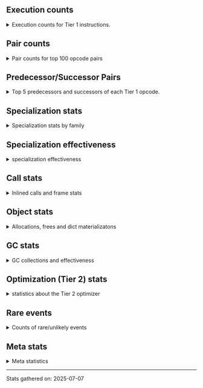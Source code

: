 ## Execution counts

<details>
<summary> Execution counts for Tier 1 instructions. </summary>


The "miss ratio" column shows the percentage of times the instruction
executed that it deoptimized. When this happens, the base unspecialized
instruction is not counted.

<table>
<thead>
<tr>
<th align="left">Name</th>
<th align="right">Base Count</th>
<th align="right">Head Count</th>
<th align="right">Change</th>
</tr>
</thead>
<tbody>
<tr>
<td align="left">JUMP_BACKWARD_NO_JIT</td>
<td align="right">208,791,640</td>
<td align="right">68,680</td>
<td align="right">-100.0%</td>
</tr>
<tr>
<td align="left">CALL_BUILTIN_O</td>
<td align="right">17,813,300</td>
<td align="right">2,527,880</td>
<td align="right">-85.8%</td>
</tr>
<tr>
<td align="left">CONTAINS_OP_DICT</td>
<td align="right">54,460,260</td>
<td align="right">13,735,460</td>
<td align="right">-74.8%</td>
</tr>
<tr>
<td align="left">UNPACK_SEQUENCE_TUPLE</td>
<td align="right">18,049,040</td>
<td align="right">4,940,740</td>
<td align="right">-72.6%</td>
</tr>
<tr>
<td align="left">TO_BOOL_INT</td>
<td align="right">17,098,200</td>
<td align="right">5,252,820</td>
<td align="right">-69.3%</td>
</tr>
<tr>
<td align="left">LIST_APPEND</td>
<td align="right">20,338,820</td>
<td align="right">6,950,540</td>
<td align="right">-65.8%</td>
</tr>
<tr>
<td align="left">STORE_FAST_LOAD_FAST</td>
<td align="right">14,399,880</td>
<td align="right">5,192,580</td>
<td align="right">-63.9%</td>
</tr>
<tr>
<td align="left">STORE_FAST_STORE_FAST</td>
<td align="right">48,517,840</td>
<td align="right">22,578,840</td>
<td align="right">-53.5%</td>
</tr>
<tr>
<td align="left">FOR_ITER</td>
<td align="right">45,435,020</td>
<td align="right">22,274,380</td>
<td align="right">-51.0%</td>
</tr>
<tr>
<td align="left">FOR_ITER_TUPLE</td>
<td align="right">69,544,460</td>
<td align="right">35,246,540</td>
<td align="right">-49.3%</td>
</tr>
<tr>
<td align="left">LOAD_ATTR_MODULE</td>
<td align="right">28,949,680</td>
<td align="right">15,246,660</td>
<td align="right">-47.3%</td>
</tr>
<tr>
<td align="left">UNPACK_SEQUENCE_TWO_TUPLE</td>
<td align="right">30,399,720</td>
<td align="right">17,595,860</td>
<td align="right">-42.1%</td>
</tr>
<tr>
<td align="left">STORE_SUBSCR_DICT</td>
<td align="right">41,807,640</td>
<td align="right">24,830,460</td>
<td align="right">-40.6%</td>
</tr>
<tr>
<td align="left">POP_JUMP_IF_TRUE</td>
<td align="right">134,362,600</td>
<td align="right">80,937,060</td>
<td align="right">-39.8%</td>
</tr>
<tr>
<td align="left">CALL_NON_PY_GENERAL</td>
<td align="right">34,104,240</td>
<td align="right">20,619,820</td>
<td align="right">-39.5%</td>
</tr>
<tr>
<td align="left">BINARY_OP_SUBSCR_DICT</td>
<td align="right">50,503,240</td>
<td align="right">30,615,800</td>
<td align="right">-39.4%</td>
</tr>
<tr>
<td align="left">POP_JUMP_IF_NOT_NONE</td>
<td align="right">58,389,360</td>
<td align="right">35,550,500</td>
<td align="right">-39.1%</td>
</tr>
<tr>
<td align="left">UNARY_NOT</td>
<td align="right">374,680</td>
<td align="right">237,140</td>
<td align="right">-36.7%</td>
</tr>
<tr>
<td align="left">FOR_ITER_LIST</td>
<td align="right">166,061,100</td>
<td align="right">110,961,400</td>
<td align="right">-33.2%</td>
</tr>
<tr>
<td align="left">CALL_METHOD_DESCRIPTOR_FAST_WITH_KEYWORDS</td>
<td align="right">14,066,480</td>
<td align="right">9,545,860</td>
<td align="right">-32.1%</td>
</tr>
<tr>
<td align="left">PUSH_NULL</td>
<td align="right">69,688,560</td>
<td align="right">48,913,520</td>
<td align="right">-29.8%</td>
</tr>
<tr>
<td align="left">CONTAINS_OP</td>
<td align="right">12,485,240</td>
<td align="right">8,935,440</td>
<td align="right">-28.4%</td>
</tr>
<tr>
<td align="left">CALL_PY_GENERAL</td>
<td align="right">51,411,720</td>
<td align="right">37,065,160</td>
<td align="right">-27.9%</td>
</tr>
<tr>
<td align="left">STORE_FAST</td>
<td align="right">443,896,180</td>
<td align="right">323,354,860</td>
<td align="right">-27.2%</td>
</tr>
<tr>
<td align="left">LOAD_FAST_BORROW_LOAD_FAST_BORROW</td>
<td align="right">253,406,480</td>
<td align="right">185,499,580</td>
<td align="right">-26.8%</td>
</tr>
<tr>
<td align="left">TO_BOOL_STR</td>
<td align="right">15,261,020</td>
<td align="right">11,521,880</td>
<td align="right">-24.5%</td>
</tr>
<tr>
<td align="left">LOAD_ATTR_METHOD_NO_DICT</td>
<td align="right">147,919,380</td>
<td align="right">113,431,440</td>
<td align="right">-23.3%</td>
</tr>
<tr>
<td align="left">FOR_ITER_RANGE</td>
<td align="right">3,879,940</td>
<td align="right">3,002,540</td>
<td align="right">-22.6%</td>
</tr>
<tr>
<td align="left">LOAD_FAST_LOAD_FAST</td>
<td align="right">44,192,080</td>
<td align="right">34,533,760</td>
<td align="right">-21.9%</td>
</tr>
<tr>
<td align="left">COMPARE_OP_STR</td>
<td align="right">13,577,500</td>
<td align="right">10,753,460</td>
<td align="right">-20.8%</td>
</tr>
<tr>
<td align="left">CALL_METHOD_DESCRIPTOR_NOARGS</td>
<td align="right">15,382,700</td>
<td align="right">12,221,140</td>
<td align="right">-20.6%</td>
</tr>
<tr>
<td align="left">POP_JUMP_IF_FALSE</td>
<td align="right">255,909,740</td>
<td align="right">207,879,200</td>
<td align="right">-18.8%</td>
</tr>
<tr>
<td align="left">TO_BOOL_NONE</td>
<td align="right">64,973,180</td>
<td align="right">52,805,620</td>
<td align="right">-18.7%</td>
</tr>
<tr>
<td align="left">BINARY_OP_SUBSCR_STR_INT</td>
<td align="right">7,203,520</td>
<td align="right">5,869,400</td>
<td align="right">-18.5%</td>
</tr>
<tr>
<td align="left">LOAD_GLOBAL_MODULE</td>
<td align="right">94,655,520</td>
<td align="right">77,389,140</td>
<td align="right">-18.2%</td>
</tr>
<tr>
<td align="left">CALL_ISINSTANCE</td>
<td align="right">94,711,120</td>
<td align="right">78,120,420</td>
<td align="right">-17.5%</td>
</tr>
<tr>
<td align="left">LOAD_ATTR_INSTANCE_VALUE</td>
<td align="right">382,456,160</td>
<td align="right">317,183,460</td>
<td align="right">-17.1%</td>
</tr>
<tr>
<td align="left">LOAD_FAST_BORROW</td>
<td align="right">1,454,761,740</td>
<td align="right">1,210,017,240</td>
<td align="right">-16.8%</td>
</tr>
<tr>
<td align="left">BUILD_LIST</td>
<td align="right">59,228,020</td>
<td align="right">49,479,580</td>
<td align="right">-16.5%</td>
</tr>
<tr>
<td align="left">COMPARE_OP_INT</td>
<td align="right">22,416,620</td>
<td align="right">18,769,800</td>
<td align="right">-16.3%</td>
</tr>
<tr>
<td align="left">CALL_BUILTIN_FAST</td>
<td align="right">67,857,000</td>
<td align="right">56,896,140</td>
<td align="right">-16.2%</td>
</tr>
<tr>
<td align="left">BINARY_SLICE</td>
<td align="right">12,819,800</td>
<td align="right">10,767,380</td>
<td align="right">-16.0%</td>
</tr>
<tr>
<td align="left">CALL_METHOD_DESCRIPTOR_O</td>
<td align="right">24,155,180</td>
<td align="right">20,318,140</td>
<td align="right">-15.9%</td>
</tr>
<tr>
<td align="left">CALL_LIST_APPEND</td>
<td align="right">41,575,480</td>
<td align="right">35,009,660</td>
<td align="right">-15.8%</td>
</tr>
<tr>
<td align="left">BUILD_TUPLE</td>
<td align="right">37,748,600</td>
<td align="right">32,183,960</td>
<td align="right">-14.7%</td>
</tr>
<tr>
<td align="left">TO_BOOL_BOOL</td>
<td align="right">169,502,580</td>
<td align="right">146,016,600</td>
<td align="right">-13.9%</td>
</tr>
<tr>
<td align="left">LOAD_GLOBAL_BUILTIN</td>
<td align="right">226,696,620</td>
<td align="right">196,474,700</td>
<td align="right">-13.3%</td>
</tr>
<tr>
<td align="left">UNPACK_SEQUENCE_LIST</td>
<td align="right">106,000</td>
<td align="right">92,580</td>
<td align="right">-12.7%</td>
</tr>
<tr>
<td align="left">POP_JUMP_IF_NONE</td>
<td align="right">8,205,760</td>
<td align="right">7,316,220</td>
<td align="right">-10.8%</td>
</tr>
<tr>
<td align="left">STORE_SUBSCR_LIST_INT</td>
<td align="right">866,460</td>
<td align="right">778,020</td>
<td align="right">-10.2%</td>
</tr>
<tr>
<td align="left">COPY_FREE_VARS</td>
<td align="right">837,080</td>
<td align="right">754,700</td>
<td align="right">-9.8%</td>
</tr>
<tr>
<td align="left">CALL_METHOD_DESCRIPTOR_FAST</td>
<td align="right">28,197,820</td>
<td align="right">25,503,660</td>
<td align="right">-9.6%</td>
</tr>
<tr>
<td align="left">BINARY_OP_SUBSCR_LIST_INT</td>
<td align="right">22,141,800</td>
<td align="right">20,087,420</td>
<td align="right">-9.3%</td>
</tr>
<tr>
<td align="left">LOAD_ATTR_SLOT</td>
<td align="right">53,071,960</td>
<td align="right">48,183,280</td>
<td align="right">-9.2%</td>
</tr>
<tr>
<td align="left">LOAD_DEREF</td>
<td align="right">958,860</td>
<td align="right">876,480</td>
<td align="right">-8.6%</td>
</tr>
<tr>
<td align="left">LOAD_ATTR_METHOD_WITH_VALUES</td>
<td align="right">224,171,380</td>
<td align="right">205,403,320</td>
<td align="right">-8.4%</td>
</tr>
<tr>
<td align="left">JUMP_FORWARD</td>
<td align="right">5,488,280</td>
<td align="right">5,034,160</td>
<td align="right">-8.3%</td>
</tr>
<tr>
<td align="left">COMPARE_OP</td>
<td align="right">1,770,540</td>
<td align="right">1,916,780</td>
<td align="right">8.3%</td>
</tr>
<tr>
<td align="left">IS_OP</td>
<td align="right">1,067,820</td>
<td align="right">979,860</td>
<td align="right">-8.2%</td>
</tr>
<tr>
<td align="left">TO_BOOL_ALWAYS_TRUE</td>
<td align="right">5,148,880</td>
<td align="right">4,726,360</td>
<td align="right">-8.2%</td>
</tr>
<tr>
<td align="left">BINARY_OP_INPLACE_ADD_UNICODE</td>
<td align="right">800,620</td>
<td align="right">736,780</td>
<td align="right">-8.0%</td>
</tr>
<tr>
<td align="left">CALL_LEN</td>
<td align="right">29,848,360</td>
<td align="right">27,482,840</td>
<td align="right">-7.9%</td>
</tr>
<tr>
<td align="left">LOAD_ATTR</td>
<td align="right">110,234,560</td>
<td align="right">101,547,280</td>
<td align="right">-7.9%</td>
</tr>
<tr>
<td align="left">LOAD_ATTR_NONDESCRIPTOR_WITH_VALUES</td>
<td align="right">71,298,340</td>
<td align="right">65,830,500</td>
<td align="right">-7.7%</td>
</tr>
<tr>
<td align="left">NOP</td>
<td align="right">131,682,560</td>
<td align="right">121,899,780</td>
<td align="right">-7.4%</td>
</tr>
<tr>
<td align="left">LOAD_SMALL_INT</td>
<td align="right">41,537,960</td>
<td align="right">38,475,980</td>
<td align="right">-7.4%</td>
</tr>
<tr>
<td align="left">BINARY_OP_ADD_INT</td>
<td align="right">23,262,280</td>
<td align="right">21,657,580</td>
<td align="right">-6.9%</td>
</tr>
<tr>
<td align="left">BINARY_OP_SUBTRACT_INT</td>
<td align="right">5,594,480</td>
<td align="right">5,243,300</td>
<td align="right">-6.3%</td>
</tr>
<tr>
<td align="left">CALL_BUILTIN_FAST_WITH_KEYWORDS</td>
<td align="right">2,925,920</td>
<td align="right">2,755,480</td>
<td align="right">-5.8%</td>
</tr>
<tr>
<td align="left">RESUME_CHECK</td>
<td align="right">318,589,080</td>
<td align="right">300,703,300</td>
<td align="right">-5.6%</td>
</tr>
<tr>
<td align="left">LOAD_CONST</td>
<td align="right">398,680,180</td>
<td align="right">380,870,160</td>
<td align="right">-4.5%</td>
</tr>
<tr>
<td align="left">LOAD_FAST</td>
<td align="right">155,617,180</td>
<td align="right">150,642,220</td>
<td align="right">-3.2%</td>
</tr>
<tr>
<td align="left">LOAD_FAST_AND_CLEAR</td>
<td align="right">2,493,920</td>
<td align="right">2,418,800</td>
<td align="right">-3.0%</td>
</tr>
<tr>
<td align="left">CALL_KW_PY</td>
<td align="right">3,228,000</td>
<td align="right">3,152,880</td>
<td align="right">-2.3%</td>
</tr>
<tr>
<td align="left">RETURN_VALUE</td>
<td align="right">311,219,420</td>
<td align="right">304,481,980</td>
<td align="right">-2.2%</td>
</tr>
<tr>
<td align="left">TO_BOOL</td>
<td align="right">4,149,760</td>
<td align="right">4,061,300</td>
<td align="right">-2.1%</td>
</tr>
<tr>
<td align="left">GET_ITER</td>
<td align="right">123,164,580</td>
<td align="right">120,610,500</td>
<td align="right">-2.1%</td>
</tr>
<tr>
<td align="left">POP_ITER</td>
<td align="right">118,839,260</td>
<td align="right">116,444,120</td>
<td align="right">-2.0%</td>
</tr>
<tr>
<td align="left">CALL_PY_EXACT_ARGS</td>
<td align="right">195,986,320</td>
<td align="right">192,140,240</td>
<td align="right">-2.0%</td>
</tr>
<tr>
<td align="left">BINARY_OP_SUBSCR_LIST_SLICE</td>
<td align="right">7,972,540</td>
<td align="right">7,835,500</td>
<td align="right">-1.7%</td>
</tr>
<tr>
<td align="left">STORE_SUBSCR</td>
<td align="right">4,911,060</td>
<td align="right">4,834,200</td>
<td align="right">-1.6%</td>
</tr>
<tr>
<td align="left">LOAD_ATTR_WITH_HINT</td>
<td align="right">52,447,220</td>
<td align="right">51,681,880</td>
<td align="right">-1.5%</td>
</tr>
<tr>
<td align="left">EXTENDED_ARG</td>
<td align="right">2,736,100</td>
<td align="right">2,699,780</td>
<td align="right">-1.3%</td>
</tr>
<tr>
<td align="left">COPY</td>
<td align="right">19,283,960</td>
<td align="right">19,036,580</td>
<td align="right">-1.3%</td>
</tr>
<tr>
<td align="left">SWAP</td>
<td align="right">17,250,020</td>
<td align="right">17,035,940</td>
<td align="right">-1.2%</td>
</tr>
<tr>
<td align="left">DICT_MERGE</td>
<td align="right">3,467,000</td>
<td align="right">3,433,180</td>
<td align="right">-1.0%</td>
</tr>
<tr>
<td align="left">POP_TOP</td>
<td align="right">180,825,540</td>
<td align="right">179,258,940</td>
<td align="right">-0.9%</td>
</tr>
<tr>
<td align="left">BINARY_OP_ADD_UNICODE</td>
<td align="right">19,409,640</td>
<td align="right">19,280,780</td>
<td align="right">-0.7%</td>
</tr>
<tr>
<td align="left">BINARY_OP_SUBSCR_TUPLE_INT</td>
<td align="right">8,912,920</td>
<td align="right">8,865,160</td>
<td align="right">-0.5%</td>
</tr>
<tr>
<td align="left">CONVERT_VALUE</td>
<td align="right">30,212,720</td>
<td align="right">30,078,320</td>
<td align="right">-0.4%</td>
</tr>
<tr>
<td align="left">FORMAT_SIMPLE</td>
<td align="right">30,232,640</td>
<td align="right">30,098,240</td>
<td align="right">-0.4%</td>
</tr>
<tr>
<td align="left">BUILD_MAP</td>
<td align="right">16,623,240</td>
<td align="right">16,576,000</td>
<td align="right">-0.3%</td>
</tr>
<tr>
<td align="left">CALL_BUILTIN_CLASS</td>
<td align="right">5,932,940</td>
<td align="right">5,917,500</td>
<td align="right">-0.3%</td>
</tr>
<tr>
<td align="left">STORE_ATTR_INSTANCE_VALUE</td>
<td align="right">94,073,460</td>
<td align="right">93,834,780</td>
<td align="right">-0.3%</td>
</tr>
<tr>
<td align="left">LOAD_ATTR_CLASS</td>
<td align="right">23,208,140</td>
<td align="right">23,181,080</td>
<td align="right">-0.1%</td>
</tr>
<tr>
<td align="left">BINARY_OP</td>
<td align="right">23,411,220</td>
<td align="right">23,398,460</td>
<td align="right">-0.1%</td>
</tr>
<tr>
<td align="left">FOR_ITER_GEN</td>
<td align="right">41,711,760</td>
<td align="right">41,711,760</td>
<td align="right">0.0%</td>
</tr>
<tr>
<td align="left">INTERPRETER_EXIT</td>
<td align="right">38,801,160</td>
<td align="right">38,801,160</td>
<td align="right">0.0%</td>
</tr>
<tr>
<td align="left">RETURN_GENERATOR</td>
<td align="right">37,136,560</td>
<td align="right">37,136,560</td>
<td align="right">0.0%</td>
</tr>
<tr>
<td align="left">END_FOR</td>
<td align="right">36,888,360</td>
<td align="right">36,888,360</td>
<td align="right">0.0%</td>
</tr>
<tr>
<td align="left">STORE_ATTR</td>
<td align="right">22,179,680</td>
<td align="right">22,179,680</td>
<td align="right">0.0%</td>
</tr>
<tr>
<td align="left">BUILD_STRING</td>
<td align="right">15,122,620</td>
<td align="right">15,122,620</td>
<td align="right">0.0%</td>
</tr>
<tr>
<td align="left">CALL_FUNCTION_EX</td>
<td align="right">11,642,980</td>
<td align="right">11,642,980</td>
<td align="right">0.0%</td>
</tr>
<tr>
<td align="left">TO_BOOL_LIST</td>
<td align="right">11,498,680</td>
<td align="right">11,498,680</td>
<td align="right">0.0%</td>
</tr>
<tr>
<td align="left">CALL_BOUND_METHOD_EXACT_ARGS</td>
<td align="right">10,321,600</td>
<td align="right">10,321,600</td>
<td align="right">0.0%</td>
</tr>
<tr>
<td align="left">LOAD_ATTR_PROPERTY</td>
<td align="right">9,631,260</td>
<td align="right">9,631,260</td>
<td align="right">0.0%</td>
</tr>
<tr>
<td align="left">BINARY_OP_SUBSCR_GETITEM</td>
<td align="right">8,400,820</td>
<td align="right">8,400,820</td>
<td align="right">0.0%</td>
</tr>
<tr>
<td align="left">STORE_ATTR_WITH_HINT</td>
<td align="right">7,612,720</td>
<td align="right">7,612,720</td>
<td align="right">0.0%</td>
</tr>
<tr>
<td align="left">CALL_STR_1</td>
<td align="right">7,149,580</td>
<td align="right">7,149,580</td>
<td align="right">0.0%</td>
</tr>
<tr>
<td align="left">POP_EXCEPT</td>
<td align="right">6,146,920</td>
<td align="right">6,146,920</td>
<td align="right">0.0%</td>
</tr>
<tr>
<td align="left">PUSH_EXC_INFO</td>
<td align="right">6,146,920</td>
<td align="right">6,146,920</td>
<td align="right">0.0%</td>
</tr>
<tr>
<td align="left">CHECK_EXC_MATCH</td>
<td align="right">5,790,700</td>
<td align="right">5,790,700</td>
<td align="right">0.0%</td>
</tr>
<tr>
<td align="left">YIELD_VALUE</td>
<td align="right">4,984,220</td>
<td align="right">4,984,220</td>
<td align="right">0.0%</td>
</tr>
<tr>
<td align="left">CALL_TYPE_1</td>
<td align="right">4,214,560</td>
<td align="right">4,214,560</td>
<td align="right">0.0%</td>
</tr>
<tr>
<td align="left">CALL_ALLOC_AND_ENTER_INIT</td>
<td align="right">2,867,260</td>
<td align="right">2,867,260</td>
<td align="right">0.0%</td>
</tr>
<tr>
<td align="left">LIST_EXTEND</td>
<td align="right">2,737,680</td>
<td align="right">2,737,680</td>
<td align="right">0.0%</td>
</tr>
<tr>
<td align="left">CALL_INTRINSIC_1</td>
<td align="right">2,734,060</td>
<td align="right">2,734,060</td>
<td align="right">0.0%</td>
</tr>
<tr>
<td align="left">DELETE_SUBSCR</td>
<td align="right">1,888,040</td>
<td align="right">1,888,040</td>
<td align="right">0.0%</td>
</tr>
<tr>
<td align="left">CALL_KW_NON_PY</td>
<td align="right">1,447,500</td>
<td align="right">1,447,500</td>
<td align="right">0.0%</td>
</tr>
<tr>
<td align="left">RERAISE</td>
<td align="right">1,414,220</td>
<td align="right">1,414,220</td>
<td align="right">0.0%</td>
</tr>
<tr>
<td align="left">RAISE_VARARGS</td>
<td align="right">1,175,720</td>
<td align="right">1,175,720</td>
<td align="right">0.0%</td>
</tr>
<tr>
<td align="left">EXIT_INIT_CHECK</td>
<td align="right">1,158,740</td>
<td align="right">1,158,740</td>
<td align="right">0.0%</td>
</tr>
<tr>
<td align="left">BUILD_SLICE</td>
<td align="right">452,580</td>
<td align="right">452,580</td>
<td align="right">0.0%</td>
</tr>
<tr>
<td align="left">MAKE_FUNCTION</td>
<td align="right">389,300</td>
<td align="right">389,300</td>
<td align="right">0.0%</td>
</tr>
<tr>
<td align="left">STORE_SLICE</td>
<td align="right">267,280</td>
<td align="right">267,280</td>
<td align="right">0.0%</td>
</tr>
<tr>
<td align="left">CONTAINS_OP_SET</td>
<td align="right">247,440</td>
<td align="right">247,440</td>
<td align="right">0.0%</td>
</tr>
<tr>
<td align="left">SET_FUNCTION_ATTRIBUTE</td>
<td align="right">239,460</td>
<td align="right">239,460</td>
<td align="right">0.0%</td>
</tr>
<tr>
<td align="left">CALL_TUPLE_1</td>
<td align="right">216,240</td>
<td align="right">216,240</td>
<td align="right">0.0%</td>
</tr>
<tr>
<td align="left">UNARY_NEGATIVE</td>
<td align="right">178,500</td>
<td align="right">178,500</td>
<td align="right">0.0%</td>
</tr>
<tr>
<td align="left">MAKE_CELL</td>
<td align="right">164,880</td>
<td align="right">164,880</td>
<td align="right">0.0%</td>
</tr>
<tr>
<td align="left">JUMP_BACKWARD_NO_INTERRUPT</td>
<td align="right">152,460</td>
<td align="right">152,460</td>
<td align="right">0.0%</td>
</tr>
<tr>
<td align="left">BINARY_OP_EXTEND</td>
<td align="right">134,360</td>
<td align="right">134,360</td>
<td align="right">0.0%</td>
</tr>
<tr>
<td align="left">CALL</td>
<td align="right">128,700</td>
<td align="right">128,700</td>
<td align="right">0.0%</td>
</tr>
<tr>
<td align="left">STORE_NAME</td>
<td align="right">91,960</td>
<td align="right">91,960</td>
<td align="right">0.0%</td>
</tr>
<tr>
<td align="left">LOAD_SUPER_ATTR_METHOD</td>
<td align="right">84,260</td>
<td align="right">84,260</td>
<td align="right">0.0%</td>
</tr>
<tr>
<td align="left">LOAD_FAST_CHECK</td>
<td align="right">81,840</td>
<td align="right">81,840</td>
<td align="right">0.0%</td>
</tr>
<tr>
<td align="left">MAP_ADD</td>
<td align="right">77,900</td>
<td align="right">77,900</td>
<td align="right">0.0%</td>
</tr>
<tr>
<td align="left">LOAD_ATTR_CLASS_WITH_METACLASS_CHECK</td>
<td align="right">74,180</td>
<td align="right">74,180</td>
<td align="right">0.0%</td>
</tr>
<tr>
<td align="left">LOAD_GLOBAL</td>
<td align="right">60,540</td>
<td align="right">60,540</td>
<td align="right">0.0%</td>
</tr>
<tr>
<td align="left">LOAD_NAME</td>
<td align="right">42,860</td>
<td align="right">42,860</td>
<td align="right">0.0%</td>
</tr>
<tr>
<td align="left">LOAD_SPECIAL</td>
<td align="right">39,200</td>
<td align="right">39,200</td>
<td align="right">0.0%</td>
</tr>
<tr>
<td align="left">IMPORT_NAME</td>
<td align="right">31,000</td>
<td align="right">31,000</td>
<td align="right">0.0%</td>
</tr>
<tr>
<td align="left">RESUME</td>
<td align="right">30,600</td>
<td align="right">30,600</td>
<td align="right">0.0%</td>
</tr>
<tr>
<td align="left">CALL_BOUND_METHOD_GENERAL</td>
<td align="right">27,480</td>
<td align="right">27,480</td>
<td align="right">0.0%</td>
</tr>
<tr>
<td align="left">STORE_DEREF</td>
<td align="right">16,400</td>
<td align="right">16,400</td>
<td align="right">0.0%</td>
</tr>
<tr>
<td align="left">BINARY_OP_MULTIPLY_INT</td>
<td align="right">15,620</td>
<td align="right">15,620</td>
<td align="right">0.0%</td>
</tr>
<tr>
<td align="left">UNARY_INVERT</td>
<td align="right">12,740</td>
<td align="right">12,740</td>
<td align="right">0.0%</td>
</tr>
<tr>
<td align="left">IMPORT_FROM</td>
<td align="right">11,580</td>
<td align="right">11,580</td>
<td align="right">0.0%</td>
</tr>
<tr>
<td align="left">JUMP_BACKWARD</td>
<td align="right">8,200</td>
<td align="right">8,200</td>
<td align="right">0.0%</td>
</tr>
<tr>
<td align="left">STORE_ATTR_SLOT</td>
<td align="right">8,000</td>
<td align="right">8,000</td>
<td align="right">0.0%</td>
</tr>
<tr>
<td align="left">UNPACK_SEQUENCE</td>
<td align="right">7,480</td>
<td align="right">7,480</td>
<td align="right">0.0%</td>
</tr>
<tr>
<td align="left">SEND_GEN</td>
<td align="right">7,200</td>
<td align="right">7,200</td>
<td align="right">0.0%</td>
</tr>
<tr>
<td align="left">LOAD_ATTR_METHOD_LAZY_DICT</td>
<td align="right">6,960</td>
<td align="right">6,960</td>
<td align="right">0.0%</td>
</tr>
<tr>
<td align="left">CALL_KW</td>
<td align="right">6,860</td>
<td align="right">6,860</td>
<td align="right">0.0%</td>
</tr>
<tr>
<td align="left">LOAD_BUILD_CLASS</td>
<td align="right">5,820</td>
<td align="right">5,820</td>
<td align="right">0.0%</td>
</tr>
<tr>
<td align="left">LOAD_LOCALS</td>
<td align="right">4,000</td>
<td align="right">4,000</td>
<td align="right">0.0%</td>
</tr>
<tr>
<td align="left">DELETE_ATTR</td>
<td align="right">3,360</td>
<td align="right">3,360</td>
<td align="right">0.0%</td>
</tr>
<tr>
<td align="left">BINARY_OP_ADD_FLOAT</td>
<td align="right">2,920</td>
<td align="right">2,920</td>
<td align="right">0.0%</td>
</tr>
<tr>
<td align="left">BINARY_OP_SUBTRACT_FLOAT</td>
<td align="right">2,920</td>
<td align="right">2,920</td>
<td align="right">0.0%</td>
</tr>
<tr>
<td align="left">COMPARE_OP_FLOAT</td>
<td align="right">1,900</td>
<td align="right">1,900</td>
<td align="right">0.0%</td>
</tr>
<tr>
<td align="left">END_SEND</td>
<td align="right">1,460</td>
<td align="right">1,460</td>
<td align="right">0.0%</td>
</tr>
<tr>
<td align="left">GET_YIELD_FROM_ITER</td>
<td align="right">1,460</td>
<td align="right">1,460</td>
<td align="right">0.0%</td>
</tr>
<tr>
<td align="left">DICT_UPDATE</td>
<td align="right">1,440</td>
<td align="right">1,440</td>
<td align="right">0.0%</td>
</tr>
<tr>
<td align="left">DELETE_FAST</td>
<td align="right">780</td>
<td align="right">780</td>
<td align="right">0.0%</td>
</tr>
<tr>
<td align="left">LOAD_ATTR_NONDESCRIPTOR_NO_DICT</td>
<td align="right">700</td>
<td align="right">700</td>
<td align="right">0.0%</td>
</tr>
<tr>
<td align="left">STORE_GLOBAL</td>
<td align="right">420</td>
<td align="right">420</td>
<td align="right">0.0%</td>
</tr>
<tr>
<td align="left">LOAD_SUPER_ATTR_ATTR</td>
<td align="right">380</td>
<td align="right">380</td>
<td align="right">0.0%</td>
</tr>
<tr>
<td align="left">LOAD_FROM_DICT_OR_DEREF</td>
<td align="right">180</td>
<td align="right">180</td>
<td align="right">0.0%</td>
</tr>
<tr>
<td align="left">SEND</td>
<td align="right">180</td>
<td align="right">180</td>
<td align="right">0.0%</td>
</tr>
<tr>
<td align="left">LOAD_SUPER_ATTR</td>
<td align="right">160</td>
<td align="right">160</td>
<td align="right">0.0%</td>
</tr>
<tr>
<td align="left">BUILD_SET</td>
<td align="right">140</td>
<td align="right">140</td>
<td align="right">0.0%</td>
</tr>
<tr>
<td align="left">DELETE_NAME</td>
<td align="right">140</td>
<td align="right">140</td>
<td align="right">0.0%</td>
</tr>
<tr>
<td align="left">WITH_EXCEPT_START</td>
<td align="right">120</td>
<td align="right">120</td>
<td align="right">0.0%</td>
</tr>
<tr>
<td align="left">SET_UPDATE</td>
<td align="right">40</td>
<td align="right">40</td>
<td align="right">0.0%</td>
</tr>
<tr>
<td align="left">JUMP_BACKWARD_JIT</td>
<td align="right"></td>
<td align="right">95,276,280</td>
<td align="right"></td>
</tr>
<tr>
<td align="left">ENTER_EXECUTOR</td>
<td align="right"></td>
<td align="right">42,991,460</td>
<td align="right"></td>
</tr>
<tr>
<td align="left">NOT_TAKEN</td>
<td align="right"></td>
<td align="right">663,040</td>
<td align="right"></td>
</tr>
</tbody>
</table>


</details>

## Pair counts

<details>
<summary> Pair counts for top 100 opcode pairs </summary>


Pairs of specialized operations that deoptimize and are then followed by
the corresponding unspecialized instruction are not counted as pairs.

Not included in comparative output.


</details>

## Predecessor/Successor Pairs

<details>
<summary> Top 5 predecessors and successors of each Tier 1 opcode. </summary>


This does not include the unspecialized instructions that occur after a
specialized instruction deoptimizes.

Not included in comparative output.


</details>

## Specialization stats

<details>
<summary> Specialization stats by family </summary>

### BINARY_OP

<details>
<summary> specialization stats for BINARY_OP family </summary>

<table>
<thead>
<tr>
<th align="left">Kind</th>
<th align="right">Base Count</th>
<th align="right">Base Ratio</th>
<th align="right">Head Count</th>
<th align="right">Head Ratio</th>
<th align="right">Change</th>
</tr>
</thead>
<tbody>
<tr>
<td align="left">
hit
<details>
<summary>ⓘ</summary>

Specialized instructions that complete.
</details>
</td>
<td align="right">169,103,640</td>
<td align="right">85.5%</td>
<td align="right">141,439,960</td>
<td align="right">83.2%</td>
<td align="right">-16.4%</td>
</tr>
<tr>
<td align="left">
deferred
<details>
<summary>ⓘ</summary>

Lists the number of "deferred" (i.e. not specialized) instructions executed.
</details>
</td>
<td align="right">23,266,560</td>
<td align="right">11.8%</td>
<td align="right">23,253,800</td>
<td align="right">13.7%</td>
<td align="right">-0.1%</td>
</tr>
<tr>
<td align="left">
miss
<details>
<summary>ⓘ</summary>

Specialized instructions that deopt.
</details>
</td>
<td align="right">5,231,940</td>
<td align="right">2.6%</td>
<td align="right">5,231,940</td>
<td align="right">3.1%</td>
<td align="right">0.0%</td>
</tr>
</tbody>
</table>

<table>
<thead>
<tr>
<th align="left">Success</th>
<th align="right">Base Count</th>
<th align="right">Base Ratio</th>
<th align="right">Head Count</th>
<th align="right">Head Ratio</th>
<th align="right">Change</th>
</tr>
</thead>
<tbody>
<tr>
<td align="left">Success</td>
<td align="right">117,160</td>
<td align="right">48.2%</td>
<td align="right">117,160</td>
<td align="right">48.2%</td>
<td align="right">0.0%</td>
</tr>
<tr>
<td align="left">Failure</td>
<td align="right">125,880</td>
<td align="right">51.8%</td>
<td align="right">125,880</td>
<td align="right">51.8%</td>
<td align="right">0.0%</td>
</tr>
</tbody>
</table>

<table>
<thead>
<tr>
<th align="left">Failure kind</th>
<th align="right">Base Count</th>
<th align="right">Base Ratio</th>
<th align="right">Head Count</th>
<th align="right">Head Ratio</th>
<th align="right">Change</th>
</tr>
</thead>
<tbody>
<tr>
<td align="left">subscr tuple slice</td>
<td align="right">82,900</td>
<td align="right">65.9%</td>
<td align="right">82,900</td>
<td align="right">65.9%</td>
<td align="right">0.0%</td>
</tr>
<tr>
<td align="left">remainder</td>
<td align="right">10,280</td>
<td align="right">8.2%</td>
<td align="right">10,280</td>
<td align="right">8.2%</td>
<td align="right">0.0%</td>
</tr>
<tr>
<td align="left">add different types</td>
<td align="right">10,240</td>
<td align="right">8.1%</td>
<td align="right">10,240</td>
<td align="right">8.1%</td>
<td align="right">0.0%</td>
</tr>
<tr>
<td align="left">out of range</td>
<td align="right">9,220</td>
<td align="right">7.3%</td>
<td align="right">9,220</td>
<td align="right">7.3%</td>
<td align="right">0.0%</td>
</tr>
<tr>
<td align="left">add other</td>
<td align="right">8,480</td>
<td align="right">6.7%</td>
<td align="right">8,480</td>
<td align="right">6.7%</td>
<td align="right">0.0%</td>
</tr>
<tr>
<td align="left">subscr string slice</td>
<td align="right">1,720</td>
<td align="right">1.4%</td>
<td align="right">1,720</td>
<td align="right">1.4%</td>
<td align="right">0.0%</td>
</tr>
<tr>
<td align="left">subscr</td>
<td align="right">760</td>
<td align="right">0.6%</td>
<td align="right">760</td>
<td align="right">0.6%</td>
<td align="right">0.0%</td>
</tr>
<tr>
<td align="left">or</td>
<td align="right">720</td>
<td align="right">0.6%</td>
<td align="right">720</td>
<td align="right">0.6%</td>
<td align="right">0.0%</td>
</tr>
<tr>
<td align="left">multiply different types</td>
<td align="right">580</td>
<td align="right">0.5%</td>
<td align="right">580</td>
<td align="right">0.5%</td>
<td align="right">0.0%</td>
</tr>
<tr>
<td align="left">subscr counter</td>
<td align="right">440</td>
<td align="right">0.3%</td>
<td align="right">440</td>
<td align="right">0.3%</td>
<td align="right">0.0%</td>
</tr>
<tr>
<td align="left">floor divide</td>
<td align="right">360</td>
<td align="right">0.3%</td>
<td align="right">360</td>
<td align="right">0.3%</td>
<td align="right">0.0%</td>
</tr>
<tr>
<td align="left">and different types</td>
<td align="right">40</td>
<td align="right">0.0%</td>
<td align="right">40</td>
<td align="right">0.0%</td>
<td align="right">0.0%</td>
</tr>
<tr>
<td align="left">true divide other</td>
<td align="right">40</td>
<td align="right">0.0%</td>
<td align="right">40</td>
<td align="right">0.0%</td>
<td align="right">0.0%</td>
</tr>
<tr>
<td align="left">subscr other slice</td>
<td align="right">40</td>
<td align="right">0.0%</td>
<td align="right">40</td>
<td align="right">0.0%</td>
<td align="right">0.0%</td>
</tr>
<tr>
<td align="left">subscr range</td>
<td align="right">40</td>
<td align="right">0.0%</td>
<td align="right">40</td>
<td align="right">0.0%</td>
<td align="right">0.0%</td>
</tr>
<tr>
<td align="left">power</td>
<td align="right">20</td>
<td align="right">0.0%</td>
<td align="right">20</td>
<td align="right">0.0%</td>
<td align="right">0.0%</td>
</tr>
</tbody>
</table>


</details>

### BINARY_SLICE

<details>
<summary> specialization stats for BINARY_SLICE family </summary>

<table>
<thead>
<tr>
<th align="left">Kind</th>
<th align="right">Base Count</th>
<th align="right">Base Ratio</th>
<th align="right">Head Count</th>
<th align="right">Head Ratio</th>
<th align="right">Change</th>
</tr>
</thead>
<tbody>
<tr>
<td align="left">
deferred
<details>
<summary>ⓘ</summary>

Lists the number of "deferred" (i.e. not specialized) instructions executed.
</details>
</td>
<td align="right">12,819,800</td>
<td align="right">100.0%</td>
<td align="right">10,767,380</td>
<td align="right">100.0%</td>
<td align="right">-16.0%</td>
</tr>
</tbody>
</table>


</details>

### CALL

<details>
<summary> specialization stats for CALL family </summary>

<table>
<thead>
<tr>
<th align="left">Kind</th>
<th align="right">Base Count</th>
<th align="right">Base Ratio</th>
<th align="right">Head Count</th>
<th align="right">Head Ratio</th>
<th align="right">Change</th>
</tr>
</thead>
<tbody>
<tr>
<td align="left">
hit
<details>
<summary>ⓘ</summary>

Specialized instructions that complete.
</details>
</td>
<td align="right">555,830,840</td>
<td align="right">96.9%</td>
<td align="right">485,858,000</td>
<td align="right">96.4%</td>
<td align="right">-12.6%</td>
</tr>
<tr>
<td align="left">
miss
<details>
<summary>ⓘ</summary>

Specialized instructions that deopt.
</details>
</td>
<td align="right">17,842,160</td>
<td align="right">3.1%</td>
<td align="right">17,801,340</td>
<td align="right">3.5%</td>
<td align="right">-0.2%</td>
</tr>
<tr>
<td align="left">
deferred
<details>
<summary>ⓘ</summary>

Lists the number of "deferred" (i.e. not specialized) instructions executed.
</details>
</td>
<td align="right">17,576,720</td>
<td align="right">3.1%</td>
<td align="right">17,536,660</td>
<td align="right">3.5%</td>
<td align="right">-0.2%</td>
</tr>
</tbody>
</table>

<table>
<thead>
<tr>
<th align="left">Success</th>
<th align="right">Base Count</th>
<th align="right">Base Ratio</th>
<th align="right">Head Count</th>
<th align="right">Head Ratio</th>
<th align="right">Change</th>
</tr>
</thead>
<tbody>
<tr>
<td align="left">Success</td>
<td align="right">394,140</td>
<td align="right">100.0%</td>
<td align="right">393,380</td>
<td align="right">100.0%</td>
<td align="right">-0.2%</td>
</tr>
<tr>
<td align="left">Failure</td>
<td align="right">0</td>
<td align="right">0.0%</td>
<td align="right">0</td>
<td align="right">0.0%</td>
<td align="right"></td>
</tr>
</tbody>
</table>

<table>
<thead>
<tr>
<th align="left">Failure kind</th>
<th align="right">Base Count</th>
<th align="right">Base Ratio</th>
<th align="right">Head Count</th>
<th align="right">Head Ratio</th>
<th align="right">Change</th>
</tr>
</thead>
<tbody>
<tr>
<td align="left">init not simple</td>
<td align="right">1,380</td>
<td align="right">1,380 / 0 !!</td>
<td align="right">1,380</td>
<td align="right">1,380 / 0 !!</td>
<td align="right">0.0%</td>
</tr>
<tr>
<td align="left">init not python</td>
<td align="right">500</td>
<td align="right">500 / 0 !!</td>
<td align="right">500</td>
<td align="right">500 / 0 !!</td>
<td align="right">0.0%</td>
</tr>
</tbody>
</table>


</details>

### CALL_KW

<details>
<summary> specialization stats for CALL_KW family </summary>

<table>
<thead>
<tr>
<th align="left">Kind</th>
<th align="right">Base Count</th>
<th align="right">Base Ratio</th>
<th align="right">Head Count</th>
<th align="right">Head Ratio</th>
<th align="right">Change</th>
</tr>
</thead>
<tbody>
<tr>
<td align="left">
deferred
<details>
<summary>ⓘ</summary>

Lists the number of "deferred" (i.e. not specialized) instructions executed.
</details>
</td>
<td align="right">3,580</td>
<td align="right">52.2%</td>
<td align="right">3,580</td>
<td align="right">52.2%</td>
<td align="right">0.0%</td>
</tr>
</tbody>
</table>

<table>
<thead>
<tr>
<th align="left">Success</th>
<th align="right">Base Count</th>
<th align="right">Base Ratio</th>
<th align="right">Head Count</th>
<th align="right">Head Ratio</th>
<th align="right">Change</th>
</tr>
</thead>
<tbody>
<tr>
<td align="left">Success</td>
<td align="right">3,280</td>
<td align="right">100.0%</td>
<td align="right">3,280</td>
<td align="right">100.0%</td>
<td align="right">0.0%</td>
</tr>
<tr>
<td align="left">Failure</td>
<td align="right">0</td>
<td align="right">0.0%</td>
<td align="right">0</td>
<td align="right">0.0%</td>
<td align="right"></td>
</tr>
</tbody>
</table>


</details>

### COMPARE_OP

<details>
<summary> specialization stats for COMPARE_OP family </summary>

<table>
<thead>
<tr>
<th align="left">Kind</th>
<th align="right">Base Count</th>
<th align="right">Base Ratio</th>
<th align="right">Head Count</th>
<th align="right">Head Ratio</th>
<th align="right">Change</th>
</tr>
</thead>
<tbody>
<tr>
<td align="left">
miss
<details>
<summary>ⓘ</summary>

Specialized instructions that deopt.
</details>
</td>
<td align="right">255,400</td>
<td align="right">0.7%</td>
<td align="right">149,860</td>
<td align="right">0.5%</td>
<td align="right">-41.3%</td>
</tr>
<tr>
<td align="left">
hit
<details>
<summary>ⓘ</summary>

Specialized instructions that complete.
</details>
</td>
<td align="right">35,740,620</td>
<td align="right">94.6%</td>
<td align="right">29,375,300</td>
<td align="right">93.4%</td>
<td align="right">-17.8%</td>
</tr>
<tr>
<td align="left">
deferred
<details>
<summary>ⓘ</summary>

Lists the number of "deferred" (i.e. not specialized) instructions executed.
</details>
</td>
<td align="right">1,749,440</td>
<td align="right">4.6%</td>
<td align="right">1,900,440</td>
<td align="right">6.0%</td>
<td align="right">8.6%</td>
</tr>
</tbody>
</table>

<table>
<thead>
<tr>
<th align="left">Success</th>
<th align="right">Base Count</th>
<th align="right">Base Ratio</th>
<th align="right">Head Count</th>
<th align="right">Head Ratio</th>
<th align="right">Change</th>
</tr>
</thead>
<tbody>
<tr>
<td align="left">Failure</td>
<td align="right">15,800</td>
<td align="right">61.1%</td>
<td align="right">11,040</td>
<td align="right">57.7%</td>
<td align="right">-30.1%</td>
</tr>
<tr>
<td align="left">Success</td>
<td align="right">10,080</td>
<td align="right">38.9%</td>
<td align="right">8,080</td>
<td align="right">42.3%</td>
<td align="right">-19.8%</td>
</tr>
</tbody>
</table>

<table>
<thead>
<tr>
<th align="left">Failure kind</th>
<th align="right">Base Count</th>
<th align="right">Base Ratio</th>
<th align="right">Head Count</th>
<th align="right">Head Ratio</th>
<th align="right">Change</th>
</tr>
</thead>
<tbody>
<tr>
<td align="left">different types</td>
<td align="right">13,620</td>
<td align="right">86.2%</td>
<td align="right">8,860</td>
<td align="right">80.3%</td>
<td align="right">-34.9%</td>
</tr>
<tr>
<td align="left">big int</td>
<td align="right">640</td>
<td align="right">4.1%</td>
<td align="right">640</td>
<td align="right">5.8%</td>
<td align="right">0.0%</td>
</tr>
<tr>
<td align="left">list</td>
<td align="right">600</td>
<td align="right">3.8%</td>
<td align="right">600</td>
<td align="right">5.4%</td>
<td align="right">0.0%</td>
</tr>
<tr>
<td align="left">tuple</td>
<td align="right">360</td>
<td align="right">2.3%</td>
<td align="right">360</td>
<td align="right">3.3%</td>
<td align="right">0.0%</td>
</tr>
<tr>
<td align="left">other</td>
<td align="right">340</td>
<td align="right">2.2%</td>
<td align="right">340</td>
<td align="right">3.1%</td>
<td align="right">0.0%</td>
</tr>
<tr>
<td align="left">baseobject</td>
<td align="right">200</td>
<td align="right">1.3%</td>
<td align="right">200</td>
<td align="right">1.8%</td>
<td align="right">0.0%</td>
</tr>
<tr>
<td align="left">long float</td>
<td align="right">40</td>
<td align="right">0.3%</td>
<td align="right">40</td>
<td align="right">0.4%</td>
<td align="right">0.0%</td>
</tr>
</tbody>
</table>


</details>

### CONTAINS_OP

<details>
<summary> specialization stats for CONTAINS_OP family </summary>

<table>
<thead>
<tr>
<th align="left">Kind</th>
<th align="right">Base Count</th>
<th align="right">Base Ratio</th>
<th align="right">Head Count</th>
<th align="right">Head Ratio</th>
<th align="right">Change</th>
</tr>
</thead>
<tbody>
<tr>
<td align="left">
hit
<details>
<summary>ⓘ</summary>

Specialized instructions that complete.
</details>
</td>
<td align="right">54,707,700</td>
<td align="right">81.4%</td>
<td align="right">13,982,900</td>
<td align="right">61.0%</td>
<td align="right">-74.4%</td>
</tr>
<tr>
<td align="left">
deferred
<details>
<summary>ⓘ</summary>

Lists the number of "deferred" (i.e. not specialized) instructions executed.
</details>
</td>
<td align="right">12,467,160</td>
<td align="right">18.6%</td>
<td align="right">8,918,240</td>
<td align="right">38.9%</td>
<td align="right">-28.5%</td>
</tr>
</tbody>
</table>

<table>
<thead>
<tr>
<th align="left">Success</th>
<th align="right">Base Count</th>
<th align="right">Base Ratio</th>
<th align="right">Head Count</th>
<th align="right">Head Ratio</th>
<th align="right">Change</th>
</tr>
</thead>
<tbody>
<tr>
<td align="left">Failure</td>
<td align="right">16,400</td>
<td align="right">90.7%</td>
<td align="right">15,520</td>
<td align="right">90.2%</td>
<td align="right">-5.4%</td>
</tr>
<tr>
<td align="left">Success</td>
<td align="right">1,680</td>
<td align="right">9.3%</td>
<td align="right">1,680</td>
<td align="right">9.8%</td>
<td align="right">0.0%</td>
</tr>
</tbody>
</table>

<table>
<thead>
<tr>
<th align="left">Failure kind</th>
<th align="right">Base Count</th>
<th align="right">Base Ratio</th>
<th align="right">Head Count</th>
<th align="right">Head Ratio</th>
<th align="right">Change</th>
</tr>
</thead>
<tbody>
<tr>
<td align="left">str</td>
<td align="right">3,320</td>
<td align="right">20.2%</td>
<td align="right">2,920</td>
<td align="right">18.8%</td>
<td align="right">-12.0%</td>
</tr>
<tr>
<td align="left">list</td>
<td align="right">6,180</td>
<td align="right">37.7%</td>
<td align="right">5,800</td>
<td align="right">37.4%</td>
<td align="right">-6.1%</td>
</tr>
<tr>
<td align="left">tuple</td>
<td align="right">4,140</td>
<td align="right">25.2%</td>
<td align="right">4,040</td>
<td align="right">26.0%</td>
<td align="right">-2.4%</td>
</tr>
<tr>
<td align="left">other</td>
<td align="right">2,760</td>
<td align="right">16.8%</td>
<td align="right">2,760</td>
<td align="right">17.8%</td>
<td align="right">0.0%</td>
</tr>
</tbody>
</table>


</details>

### FOR_ITER

<details>
<summary> specialization stats for FOR_ITER family </summary>

<table>
<thead>
<tr>
<th align="left">Kind</th>
<th align="right">Base Count</th>
<th align="right">Base Ratio</th>
<th align="right">Head Count</th>
<th align="right">Head Ratio</th>
<th align="right">Change</th>
</tr>
</thead>
<tbody>
<tr>
<td align="left">
deferred
<details>
<summary>ⓘ</summary>

Lists the number of "deferred" (i.e. not specialized) instructions executed.
</details>
</td>
<td align="right">45,411,220</td>
<td align="right">13.9%</td>
<td align="right">22,256,240</td>
<td align="right">10.4%</td>
<td align="right">-51.0%</td>
</tr>
<tr>
<td align="left">
hit
<details>
<summary>ⓘ</summary>

Specialized instructions that complete.
</details>
</td>
<td align="right">243,414,360</td>
<td align="right">74.5%</td>
<td align="right">157,926,380</td>
<td align="right">74.1%</td>
<td align="right">-35.1%</td>
</tr>
<tr>
<td align="left">
miss
<details>
<summary>ⓘ</summary>

Specialized instructions that deopt.
</details>
</td>
<td align="right">37,782,900</td>
<td align="right">11.6%</td>
<td align="right">32,995,860</td>
<td align="right">15.5%</td>
<td align="right">-12.7%</td>
</tr>
</tbody>
</table>

<table>
<thead>
<tr>
<th align="left">Success</th>
<th align="right">Base Count</th>
<th align="right">Base Ratio</th>
<th align="right">Head Count</th>
<th align="right">Head Ratio</th>
<th align="right">Change</th>
</tr>
</thead>
<tbody>
<tr>
<td align="left">Failure</td>
<td align="right">19,180</td>
<td align="right">2.6%</td>
<td align="right">13,520</td>
<td align="right">2.1%</td>
<td align="right">-29.5%</td>
</tr>
<tr>
<td align="left">Success</td>
<td align="right">717,440</td>
<td align="right">97.4%</td>
<td align="right">627,120</td>
<td align="right">97.9%</td>
<td align="right">-12.6%</td>
</tr>
</tbody>
</table>

<table>
<thead>
<tr>
<th align="left">Failure kind</th>
<th align="right">Base Count</th>
<th align="right">Base Ratio</th>
<th align="right">Head Count</th>
<th align="right">Head Ratio</th>
<th align="right">Change</th>
</tr>
</thead>
<tbody>
<tr>
<td align="left">ascii string</td>
<td align="right">2,200</td>
<td align="right">11.5%</td>
<td align="right">1,040</td>
<td align="right">7.7%</td>
<td align="right">-52.7%</td>
</tr>
<tr>
<td align="left">enumerate</td>
<td align="right">5,620</td>
<td align="right">29.3%</td>
<td align="right">2,660</td>
<td align="right">19.7%</td>
<td align="right">-52.7%</td>
</tr>
<tr>
<td align="left">set</td>
<td align="right">960</td>
<td align="right">5.0%</td>
<td align="right">600</td>
<td align="right">4.4%</td>
<td align="right">-37.5%</td>
</tr>
<tr>
<td align="left">dict items</td>
<td align="right">3,140</td>
<td align="right">16.4%</td>
<td align="right">2,360</td>
<td align="right">17.5%</td>
<td align="right">-24.8%</td>
</tr>
<tr>
<td align="left">dict values</td>
<td align="right">2,980</td>
<td align="right">15.5%</td>
<td align="right">2,600</td>
<td align="right">19.2%</td>
<td align="right">-12.8%</td>
</tr>
<tr>
<td align="left">seq iter</td>
<td align="right">2,360</td>
<td align="right">12.3%</td>
<td align="right">2,340</td>
<td align="right">17.3%</td>
<td align="right">-0.8%</td>
</tr>
<tr>
<td align="left">dict keys</td>
<td align="right">1,000</td>
<td align="right">5.2%</td>
<td align="right">1,000</td>
<td align="right">7.4%</td>
<td align="right">0.0%</td>
</tr>
<tr>
<td align="left">bytes</td>
<td align="right">220</td>
<td align="right">1.1%</td>
<td align="right">220</td>
<td align="right">1.6%</td>
<td align="right">0.0%</td>
</tr>
<tr>
<td align="left">map</td>
<td align="right">200</td>
<td align="right">1.0%</td>
<td align="right">200</td>
<td align="right">1.5%</td>
<td align="right">0.0%</td>
</tr>
<tr>
<td align="left">reversed list</td>
<td align="right">200</td>
<td align="right">1.0%</td>
<td align="right">200</td>
<td align="right">1.5%</td>
<td align="right">0.0%</td>
</tr>
<tr>
<td align="left">zip</td>
<td align="right">160</td>
<td align="right">0.8%</td>
<td align="right">160</td>
<td align="right">1.2%</td>
<td align="right">0.0%</td>
</tr>
<tr>
<td align="left">other</td>
<td align="right">120</td>
<td align="right">0.6%</td>
<td align="right">120</td>
<td align="right">0.9%</td>
<td align="right">0.0%</td>
</tr>
<tr>
<td align="left">string</td>
<td align="right">20</td>
<td align="right">0.1%</td>
<td align="right">20</td>
<td align="right">0.1%</td>
<td align="right">0.0%</td>
</tr>
</tbody>
</table>


</details>

### GET_ITER

<details>
<summary> specialization stats for GET_ITER family </summary>

<table>
<thead>
<tr>
<th align="left">Failure kind</th>
<th align="right">Base Count</th>
<th align="right">Base Ratio</th>
<th align="right">Head Count</th>
<th align="right">Head Ratio</th>
<th align="right">Change</th>
</tr>
</thead>
<tbody>
<tr>
<td align="left">list</td>
<td align="right">48,464,900</td>
<td align="right">48,464,900 / 0 !!</td>
<td align="right">48,464,900</td>
<td align="right">48,464,900 / 0 !!</td>
<td align="right">0.0%</td>
</tr>
<tr>
<td align="left">generator</td>
<td align="right">36,919,280</td>
<td align="right">36,919,280 / 0 !!</td>
<td align="right">36,919,280</td>
<td align="right">36,919,280 / 0 !!</td>
<td align="right">0.0%</td>
</tr>
<tr>
<td align="left">tuple</td>
<td align="right">29,129,680</td>
<td align="right">29,129,680 / 0 !!</td>
<td align="right">29,129,680</td>
<td align="right">29,129,680 / 0 !!</td>
<td align="right">0.0%</td>
</tr>
<tr>
<td align="left">other</td>
<td align="right">6,026,700</td>
<td align="right">6,026,700 / 0 !!</td>
<td align="right">6,026,700</td>
<td align="right">6,026,700 / 0 !!</td>
<td align="right">0.0%</td>
</tr>
<tr>
<td align="left">enumerate</td>
<td align="right">2,162,280</td>
<td align="right">2,162,280 / 0 !!</td>
<td align="right">2,162,280</td>
<td align="right">2,162,280 / 0 !!</td>
<td align="right">0.0%</td>
</tr>
<tr>
<td align="left">string</td>
<td align="right">202,520</td>
<td align="right">202,520 / 0 !!</td>
<td align="right">202,520</td>
<td align="right">202,520 / 0 !!</td>
<td align="right">0.0%</td>
</tr>
<tr>
<td align="left">set</td>
<td align="right">198,000</td>
<td align="right">198,000 / 0 !!</td>
<td align="right">198,000</td>
<td align="right">198,000 / 0 !!</td>
<td align="right">0.0%</td>
</tr>
<tr>
<td align="left">self</td>
<td align="right">55,460</td>
<td align="right">55,460 / 0 !!</td>
<td align="right">55,460</td>
<td align="right">55,460 / 0 !!</td>
<td align="right">0.0%</td>
</tr>
<tr>
<td align="left">dict keys</td>
<td align="right">5,700</td>
<td align="right">5,700 / 0 !!</td>
<td align="right">5,700</td>
<td align="right">5,700 / 0 !!</td>
<td align="right">0.0%</td>
</tr>
<tr>
<td align="left">bytes</td>
<td align="right">60</td>
<td align="right">60 / 0 !!</td>
<td align="right">60</td>
<td align="right">60 / 0 !!</td>
<td align="right">0.0%</td>
</tr>
</tbody>
</table>


</details>

### LOAD_ATTR

<details>
<summary> specialization stats for LOAD_ATTR family </summary>

<table>
<thead>
<tr>
<th align="left">Kind</th>
<th align="right">Base Count</th>
<th align="right">Base Ratio</th>
<th align="right">Head Count</th>
<th align="right">Head Ratio</th>
<th align="right">Change</th>
</tr>
</thead>
<tbody>
<tr>
<td align="left">
miss
<details>
<summary>ⓘ</summary>

Specialized instructions that deopt.
</details>
</td>
<td align="right">332,138,380</td>
<td align="right">30.1%</td>
<td align="right">273,978,760</td>
<td align="right">28.8%</td>
<td align="right">-17.5%</td>
</tr>
<tr>
<td align="left">
hit
<details>
<summary>ⓘ</summary>

Specialized instructions that complete.
</details>
</td>
<td align="right">661,096,980</td>
<td align="right">59.9%</td>
<td align="right">575,875,960</td>
<td align="right">60.5%</td>
<td align="right">-12.9%</td>
</tr>
<tr>
<td align="left">
deferred
<details>
<summary>ⓘ</summary>

Lists the number of "deferred" (i.e. not specialized) instructions executed.
</details>
</td>
<td align="right">109,459,200</td>
<td align="right">9.9%</td>
<td align="right">100,788,600</td>
<td align="right">10.6%</td>
<td align="right">-7.9%</td>
</tr>
<tr>
<td align="left">
deopt
<details>
<summary>ⓘ</summary>

Specialized instructions that deopt.
</details>
</td>
<td align="right">400</td>
<td align="right">0.0%</td>
<td align="right">400</td>
<td align="right">0.0%</td>
<td align="right">0.0%</td>
</tr>
</tbody>
</table>

<table>
<thead>
<tr>
<th align="left">Success</th>
<th align="right">Base Count</th>
<th align="right">Base Ratio</th>
<th align="right">Head Count</th>
<th align="right">Head Ratio</th>
<th align="right">Change</th>
</tr>
</thead>
<tbody>
<tr>
<td align="left">Success</td>
<td align="right">6,287,440</td>
<td align="right">99.4%</td>
<td align="right">5,190,300</td>
<td align="right">99.3%</td>
<td align="right">-17.4%</td>
</tr>
<tr>
<td align="left">Failure</td>
<td align="right">37,340</td>
<td align="right">0.6%</td>
<td align="right">35,400</td>
<td align="right">0.7%</td>
<td align="right">-5.2%</td>
</tr>
</tbody>
</table>

<table>
<thead>
<tr>
<th align="left">Failure kind</th>
<th align="right">Base Count</th>
<th align="right">Base Ratio</th>
<th align="right">Head Count</th>
<th align="right">Head Ratio</th>
<th align="right">Change</th>
</tr>
</thead>
<tbody>
<tr>
<td align="left">metaclass attribute</td>
<td align="right">13,120</td>
<td align="right">35.1%</td>
<td align="right">11,940</td>
<td align="right">33.7%</td>
<td align="right">-9.0%</td>
</tr>
<tr>
<td align="left">method</td>
<td align="right">10,240</td>
<td align="right">27.4%</td>
<td align="right">9,480</td>
<td align="right">26.8%</td>
<td align="right">-7.4%</td>
</tr>
<tr>
<td align="left">overridden</td>
<td align="right">3,200</td>
<td align="right">8.6%</td>
<td align="right">3,200</td>
<td align="right">9.0%</td>
<td align="right">0.0%</td>
</tr>
<tr>
<td align="left">mutable class</td>
<td align="right">2,380</td>
<td align="right">6.4%</td>
<td align="right">2,380</td>
<td align="right">6.7%</td>
<td align="right">0.0%</td>
</tr>
<tr>
<td align="left">overriding descriptor</td>
<td align="right">1,220</td>
<td align="right">3.3%</td>
<td align="right">1,220</td>
<td align="right">3.4%</td>
<td align="right">0.0%</td>
</tr>
<tr>
<td align="left">not managed dict</td>
<td align="right">1,020</td>
<td align="right">2.7%</td>
<td align="right">1,020</td>
<td align="right">2.9%</td>
<td align="right">0.0%</td>
</tr>
<tr>
<td align="left">class method obj</td>
<td align="right">560</td>
<td align="right">1.5%</td>
<td align="right">560</td>
<td align="right">1.6%</td>
<td align="right">0.0%</td>
</tr>
<tr>
<td align="left">not in dict</td>
<td align="right">500</td>
<td align="right">1.3%</td>
<td align="right">500</td>
<td align="right">1.4%</td>
<td align="right">0.0%</td>
</tr>
<tr>
<td align="left">out of versions</td>
<td align="right">320</td>
<td align="right">0.9%</td>
<td align="right">320</td>
<td align="right">0.9%</td>
<td align="right">0.0%</td>
</tr>
<tr>
<td align="left">non overriding descriptor</td>
<td align="right">100</td>
<td align="right">0.3%</td>
<td align="right">100</td>
<td align="right">0.3%</td>
<td align="right">0.0%</td>
</tr>
<tr>
<td align="left">module attr not found</td>
<td align="right">80</td>
<td align="right">0.2%</td>
<td align="right">80</td>
<td align="right">0.2%</td>
<td align="right">0.0%</td>
</tr>
<tr>
<td align="left">class attr simple</td>
<td align="right">80</td>
<td align="right">0.2%</td>
<td align="right">80</td>
<td align="right">0.2%</td>
<td align="right">0.0%</td>
</tr>
<tr>
<td align="left">expected error</td>
<td align="right">60</td>
<td align="right">0.2%</td>
<td align="right">60</td>
<td align="right">0.2%</td>
<td align="right">0.0%</td>
</tr>
<tr>
<td align="left">builtin class method</td>
<td align="right">60</td>
<td align="right">0.2%</td>
<td align="right">60</td>
<td align="right">0.2%</td>
<td align="right">0.0%</td>
</tr>
</tbody>
</table>


</details>

### LOAD_GLOBAL

<details>
<summary> specialization stats for LOAD_GLOBAL family </summary>

<table>
<thead>
<tr>
<th align="left">Kind</th>
<th align="right">Base Count</th>
<th align="right">Base Ratio</th>
<th align="right">Head Count</th>
<th align="right">Head Ratio</th>
<th align="right">Change</th>
</tr>
</thead>
<tbody>
<tr>
<td align="left">
hit
<details>
<summary>ⓘ</summary>

Specialized instructions that complete.
</details>
</td>
<td align="right">321,324,640</td>
<td align="right">100.0%</td>
<td align="right">273,836,340</td>
<td align="right">100.0%</td>
<td align="right">-14.8%</td>
</tr>
<tr>
<td align="left">
deferred
<details>
<summary>ⓘ</summary>

Lists the number of "deferred" (i.e. not specialized) instructions executed.
</details>
</td>
<td align="right">30,760</td>
<td align="right">0.0%</td>
<td align="right">30,760</td>
<td align="right">0.0%</td>
<td align="right">0.0%</td>
</tr>
<tr>
<td align="left">
deopt
<details>
<summary>ⓘ</summary>

Specialized instructions that deopt.
</details>
</td>
<td align="right">880</td>
<td align="right">0.0%</td>
<td align="right">880</td>
<td align="right">0.0%</td>
<td align="right">0.0%</td>
</tr>
<tr>
<td align="left">
miss
<details>
<summary>ⓘ</summary>

Specialized instructions that deopt.
</details>
</td>
<td align="right">27,500</td>
<td align="right">0.0%</td>
<td align="right">27,500</td>
<td align="right">0.0%</td>
<td align="right">0.0%</td>
</tr>
</tbody>
</table>

<table>
<thead>
<tr>
<th align="left">Success</th>
<th align="right">Base Count</th>
<th align="right">Base Ratio</th>
<th align="right">Head Count</th>
<th align="right">Head Ratio</th>
<th align="right">Change</th>
</tr>
</thead>
<tbody>
<tr>
<td align="left">Success</td>
<td align="right">30,300</td>
<td align="right">100.0%</td>
<td align="right">30,300</td>
<td align="right">100.0%</td>
<td align="right">0.0%</td>
</tr>
<tr>
<td align="left">Failure</td>
<td align="right">0</td>
<td align="right">0.0%</td>
<td align="right">0</td>
<td align="right">0.0%</td>
<td align="right"></td>
</tr>
</tbody>
</table>


</details>

### LOAD_SUPER_ATTR

<details>
<summary> specialization stats for LOAD_SUPER_ATTR family </summary>

<table>
<thead>
<tr>
<th align="left">Kind</th>
<th align="right">Base Count</th>
<th align="right">Base Ratio</th>
<th align="right">Head Count</th>
<th align="right">Head Ratio</th>
<th align="right">Change</th>
</tr>
</thead>
<tbody>
<tr>
<td align="left">
deferred
<details>
<summary>ⓘ</summary>

Lists the number of "deferred" (i.e. not specialized) instructions executed.
</details>
</td>
<td align="right">80</td>
<td align="right">0.1%</td>
<td align="right">80</td>
<td align="right">0.1%</td>
<td align="right">0.0%</td>
</tr>
<tr>
<td align="left">
hit
<details>
<summary>ⓘ</summary>

Specialized instructions that complete.
</details>
</td>
<td align="right">84,640</td>
<td align="right">99.8%</td>
<td align="right">84,640</td>
<td align="right">99.8%</td>
<td align="right">0.0%</td>
</tr>
</tbody>
</table>

<table>
<thead>
<tr>
<th align="left">Success</th>
<th align="right">Base Count</th>
<th align="right">Base Ratio</th>
<th align="right">Head Count</th>
<th align="right">Head Ratio</th>
<th align="right">Change</th>
</tr>
</thead>
<tbody>
<tr>
<td align="left">Success</td>
<td align="right">80</td>
<td align="right">100.0%</td>
<td align="right">80</td>
<td align="right">100.0%</td>
<td align="right">0.0%</td>
</tr>
<tr>
<td align="left">Failure</td>
<td align="right">0</td>
<td align="right">0.0%</td>
<td align="right">0</td>
<td align="right">0.0%</td>
<td align="right"></td>
</tr>
</tbody>
</table>


</details>

### SEND

<details>
<summary> specialization stats for SEND family </summary>

<table>
<thead>
<tr>
<th align="left">Kind</th>
<th align="right">Base Count</th>
<th align="right">Base Ratio</th>
<th align="right">Head Count</th>
<th align="right">Head Ratio</th>
<th align="right">Change</th>
</tr>
</thead>
<tbody>
<tr>
<td align="left">
deferred
<details>
<summary>ⓘ</summary>

Lists the number of "deferred" (i.e. not specialized) instructions executed.
</details>
</td>
<td align="right">120</td>
<td align="right">1.6%</td>
<td align="right">120</td>
<td align="right">1.6%</td>
<td align="right">0.0%</td>
</tr>
<tr>
<td align="left">
hit
<details>
<summary>ⓘ</summary>

Specialized instructions that complete.
</details>
</td>
<td align="right">7,200</td>
<td align="right">97.6%</td>
<td align="right">7,200</td>
<td align="right">97.6%</td>
<td align="right">0.0%</td>
</tr>
</tbody>
</table>

<table>
<thead>
<tr>
<th align="left">Success</th>
<th align="right">Base Count</th>
<th align="right">Base Ratio</th>
<th align="right">Head Count</th>
<th align="right">Head Ratio</th>
<th align="right">Change</th>
</tr>
</thead>
<tbody>
<tr>
<td align="left">Success</td>
<td align="right">60</td>
<td align="right">100.0%</td>
<td align="right">60</td>
<td align="right">100.0%</td>
<td align="right">0.0%</td>
</tr>
<tr>
<td align="left">Failure</td>
<td align="right">0</td>
<td align="right">0.0%</td>
<td align="right">0</td>
<td align="right">0.0%</td>
<td align="right"></td>
</tr>
</tbody>
</table>


</details>

### STORE_ATTR

<details>
<summary> specialization stats for STORE_ATTR family </summary>

<table>
<thead>
<tr>
<th align="left">Kind</th>
<th align="right">Base Count</th>
<th align="right">Base Ratio</th>
<th align="right">Head Count</th>
<th align="right">Head Ratio</th>
<th align="right">Change</th>
</tr>
</thead>
<tbody>
<tr>
<td align="left">
miss
<details>
<summary>ⓘ</summary>

Specialized instructions that deopt.
</details>
</td>
<td align="right">53,896,440</td>
<td align="right">43.5%</td>
<td align="right">53,718,140</td>
<td align="right">43.4%</td>
<td align="right">-0.3%</td>
</tr>
<tr>
<td align="left">
hit
<details>
<summary>ⓘ</summary>

Specialized instructions that complete.
</details>
</td>
<td align="right">47,797,740</td>
<td align="right">38.6%</td>
<td align="right">47,737,360</td>
<td align="right">38.6%</td>
<td align="right">-0.1%</td>
</tr>
<tr>
<td align="left">
deferred
<details>
<summary>ⓘ</summary>

Lists the number of "deferred" (i.e. not specialized) instructions executed.
</details>
</td>
<td align="right">22,137,900</td>
<td align="right">17.9%</td>
<td align="right">22,137,900</td>
<td align="right">17.9%</td>
<td align="right">0.0%</td>
</tr>
</tbody>
</table>

<table>
<thead>
<tr>
<th align="left">Success</th>
<th align="right">Base Count</th>
<th align="right">Base Ratio</th>
<th align="right">Head Count</th>
<th align="right">Head Ratio</th>
<th align="right">Change</th>
</tr>
</thead>
<tbody>
<tr>
<td align="left">Success</td>
<td align="right">1,025,960</td>
<td align="right">97.0%</td>
<td align="right">1,022,600</td>
<td align="right">97.0%</td>
<td align="right">-0.3%</td>
</tr>
<tr>
<td align="left">Failure</td>
<td align="right">31,920</td>
<td align="right">3.0%</td>
<td align="right">31,920</td>
<td align="right">3.0%</td>
<td align="right">0.0%</td>
</tr>
</tbody>
</table>

<table>
<thead>
<tr>
<th align="left">Failure kind</th>
<th align="right">Base Count</th>
<th align="right">Base Ratio</th>
<th align="right">Head Count</th>
<th align="right">Head Ratio</th>
<th align="right">Change</th>
</tr>
</thead>
<tbody>
<tr>
<td align="left">class attr simple</td>
<td align="right">21,760</td>
<td align="right">68.2%</td>
<td align="right">21,760</td>
<td align="right">68.2%</td>
<td align="right">0.0%</td>
</tr>
<tr>
<td align="left">not in dict</td>
<td align="right">6,140</td>
<td align="right">19.2%</td>
<td align="right">6,140</td>
<td align="right">19.2%</td>
<td align="right">0.0%</td>
</tr>
<tr>
<td align="left">other</td>
<td align="right">3,820</td>
<td align="right">12.0%</td>
<td align="right">3,820</td>
<td align="right">12.0%</td>
<td align="right">0.0%</td>
</tr>
<tr>
<td align="left">not in keys</td>
<td align="right">2,340</td>
<td align="right">7.3%</td>
<td align="right">2,340</td>
<td align="right">7.3%</td>
<td align="right">0.0%</td>
</tr>
<tr>
<td align="left">split dict</td>
<td align="right">720</td>
<td align="right">2.3%</td>
<td align="right">720</td>
<td align="right">2.3%</td>
<td align="right">0.0%</td>
</tr>
<tr>
<td align="left">property</td>
<td align="right">380</td>
<td align="right">1.2%</td>
<td align="right">380</td>
<td align="right">1.2%</td>
<td align="right">0.0%</td>
</tr>
<tr>
<td align="left">no dict</td>
<td align="right">180</td>
<td align="right">0.6%</td>
<td align="right">180</td>
<td align="right">0.6%</td>
<td align="right">0.0%</td>
</tr>
<tr>
<td align="left">overridden</td>
<td align="right">60</td>
<td align="right">0.2%</td>
<td align="right">60</td>
<td align="right">0.2%</td>
<td align="right">0.0%</td>
</tr>
<tr>
<td align="left">overriding descriptor</td>
<td align="right">20</td>
<td align="right">0.1%</td>
<td align="right">20</td>
<td align="right">0.1%</td>
<td align="right">0.0%</td>
</tr>
<tr>
<td align="left">not managed dict</td>
<td align="right">20</td>
<td align="right">0.1%</td>
<td align="right">20</td>
<td align="right">0.1%</td>
<td align="right">0.0%</td>
</tr>
</tbody>
</table>


</details>

### STORE_SLICE

<details>
<summary> specialization stats for STORE_SLICE family </summary>

<table>
<thead>
<tr>
<th align="left">Kind</th>
<th align="right">Base Count</th>
<th align="right">Base Ratio</th>
<th align="right">Head Count</th>
<th align="right">Head Ratio</th>
<th align="right">Change</th>
</tr>
</thead>
<tbody>
<tr>
<td align="left">
deferred
<details>
<summary>ⓘ</summary>

Lists the number of "deferred" (i.e. not specialized) instructions executed.
</details>
</td>
<td align="right">267,280</td>
<td align="right">100.0%</td>
<td align="right">267,280</td>
<td align="right">100.0%</td>
<td align="right">0.0%</td>
</tr>
</tbody>
</table>


</details>

### STORE_SUBSCR

<details>
<summary> specialization stats for STORE_SUBSCR family </summary>

<table>
<thead>
<tr>
<th align="left">Kind</th>
<th align="right">Base Count</th>
<th align="right">Base Ratio</th>
<th align="right">Head Count</th>
<th align="right">Head Ratio</th>
<th align="right">Change</th>
</tr>
</thead>
<tbody>
<tr>
<td align="left">
hit
<details>
<summary>ⓘ</summary>

Specialized instructions that complete.
</details>
</td>
<td align="right">42,671,940</td>
<td align="right">89.7%</td>
<td align="right">25,606,320</td>
<td align="right">84.1%</td>
<td align="right">-40.0%</td>
</tr>
<tr>
<td align="left">
deferred
<details>
<summary>ⓘ</summary>

Lists the number of "deferred" (i.e. not specialized) instructions executed.
</details>
</td>
<td align="right">4,898,600</td>
<td align="right">10.3%</td>
<td align="right">4,821,740</td>
<td align="right">15.8%</td>
<td align="right">-1.6%</td>
</tr>
<tr>
<td align="left">
miss
<details>
<summary>ⓘ</summary>

Specialized instructions that deopt.
</details>
</td>
<td align="right">2,160</td>
<td align="right">0.0%</td>
<td align="right">2,160</td>
<td align="right">0.0%</td>
<td align="right">0.0%</td>
</tr>
</tbody>
</table>

<table>
<thead>
<tr>
<th align="left">Success</th>
<th align="right">Base Count</th>
<th align="right">Base Ratio</th>
<th align="right">Head Count</th>
<th align="right">Head Ratio</th>
<th align="right">Change</th>
</tr>
</thead>
<tbody>
<tr>
<td align="left">Success</td>
<td align="right">2,220</td>
<td align="right">17.8%</td>
<td align="right">2,220</td>
<td align="right">17.8%</td>
<td align="right">0.0%</td>
</tr>
<tr>
<td align="left">Failure</td>
<td align="right">10,280</td>
<td align="right">82.2%</td>
<td align="right">10,280</td>
<td align="right">82.2%</td>
<td align="right">0.0%</td>
</tr>
</tbody>
</table>

<table>
<thead>
<tr>
<th align="left">Failure kind</th>
<th align="right">Base Count</th>
<th align="right">Base Ratio</th>
<th align="right">Head Count</th>
<th align="right">Head Ratio</th>
<th align="right">Change</th>
</tr>
</thead>
<tbody>
<tr>
<td align="left">py simple</td>
<td align="right">7,220</td>
<td align="right">70.2%</td>
<td align="right">7,220</td>
<td align="right">70.2%</td>
<td align="right">0.0%</td>
</tr>
<tr>
<td align="left">list slice</td>
<td align="right">1,520</td>
<td align="right">14.8%</td>
<td align="right">1,520</td>
<td align="right">14.8%</td>
<td align="right">0.0%</td>
</tr>
<tr>
<td align="left">out of range</td>
<td align="right">720</td>
<td align="right">7.0%</td>
<td align="right">720</td>
<td align="right">7.0%</td>
<td align="right">0.0%</td>
</tr>
<tr>
<td align="left">bytearray int</td>
<td align="right">600</td>
<td align="right">5.8%</td>
<td align="right">600</td>
<td align="right">5.8%</td>
<td align="right">0.0%</td>
</tr>
<tr>
<td align="left">other</td>
<td align="right">220</td>
<td align="right">2.1%</td>
<td align="right">220</td>
<td align="right">2.1%</td>
<td align="right">0.0%</td>
</tr>
</tbody>
</table>


</details>

### TO_BOOL

<details>
<summary> specialization stats for TO_BOOL family </summary>

<table>
<thead>
<tr>
<th align="left">Kind</th>
<th align="right">Base Count</th>
<th align="right">Base Ratio</th>
<th align="right">Head Count</th>
<th align="right">Head Ratio</th>
<th align="right">Change</th>
</tr>
</thead>
<tbody>
<tr>
<td align="left">
miss
<details>
<summary>ⓘ</summary>

Specialized instructions that deopt.
</details>
</td>
<td align="right">11,332,920</td>
<td align="right">4.0%</td>
<td align="right">8,399,640</td>
<td align="right">3.6%</td>
<td align="right">-25.9%</td>
</tr>
<tr>
<td align="left">
hit
<details>
<summary>ⓘ</summary>

Specialized instructions that complete.
</details>
</td>
<td align="right">270,225,180</td>
<td align="right">94.6%</td>
<td align="right">220,473,060</td>
<td align="right">94.7%</td>
<td align="right">-18.4%</td>
</tr>
<tr>
<td align="left">
deferred
<details>
<summary>ⓘ</summary>

Lists the number of "deferred" (i.e. not specialized) instructions executed.
</details>
</td>
<td align="right">3,963,180</td>
<td align="right">1.4%</td>
<td align="right">3,874,740</td>
<td align="right">1.7%</td>
<td align="right">-2.2%</td>
</tr>
</tbody>
</table>

<table>
<thead>
<tr>
<th align="left">Success</th>
<th align="right">Base Count</th>
<th align="right">Base Ratio</th>
<th align="right">Head Count</th>
<th align="right">Head Ratio</th>
<th align="right">Change</th>
</tr>
</thead>
<tbody>
<tr>
<td align="left">Success</td>
<td align="right">229,000</td>
<td align="right">57.3%</td>
<td align="right">173,680</td>
<td align="right">50.5%</td>
<td align="right">-24.2%</td>
</tr>
<tr>
<td align="left">Failure</td>
<td align="right">170,380</td>
<td align="right">42.7%</td>
<td align="right">170,360</td>
<td align="right">49.5%</td>
<td align="right">-0.0%</td>
</tr>
</tbody>
</table>

<table>
<thead>
<tr>
<th align="left">Failure kind</th>
<th align="right">Base Count</th>
<th align="right">Base Ratio</th>
<th align="right">Head Count</th>
<th align="right">Head Ratio</th>
<th align="right">Change</th>
</tr>
</thead>
<tbody>
<tr>
<td align="left">mapping</td>
<td align="right">5,700</td>
<td align="right">3.3%</td>
<td align="right">5,680</td>
<td align="right">3.3%</td>
<td align="right">-0.4%</td>
</tr>
<tr>
<td align="left">number</td>
<td align="right">119,600</td>
<td align="right">70.2%</td>
<td align="right">119,600</td>
<td align="right">70.2%</td>
<td align="right">0.0%</td>
</tr>
<tr>
<td align="left">tuple</td>
<td align="right">42,160</td>
<td align="right">24.7%</td>
<td align="right">42,160</td>
<td align="right">24.7%</td>
<td align="right">0.0%</td>
</tr>
<tr>
<td align="left">dict</td>
<td align="right">2,280</td>
<td align="right">1.3%</td>
<td align="right">2,280</td>
<td align="right">1.3%</td>
<td align="right">0.0%</td>
</tr>
<tr>
<td align="left">other</td>
<td align="right">620</td>
<td align="right">0.4%</td>
<td align="right">620</td>
<td align="right">0.4%</td>
<td align="right">0.0%</td>
</tr>
<tr>
<td align="left">sequence</td>
<td align="right">20</td>
<td align="right">0.0%</td>
<td align="right">20</td>
<td align="right">0.0%</td>
<td align="right">0.0%</td>
</tr>
</tbody>
</table>


</details>

### UNPACK_SEQUENCE

<details>
<summary> specialization stats for UNPACK_SEQUENCE family </summary>

<table>
<thead>
<tr>
<th align="left">Kind</th>
<th align="right">Base Count</th>
<th align="right">Base Ratio</th>
<th align="right">Head Count</th>
<th align="right">Head Ratio</th>
<th align="right">Change</th>
</tr>
</thead>
<tbody>
<tr>
<td align="left">
hit
<details>
<summary>ⓘ</summary>

Specialized instructions that complete.
</details>
</td>
<td align="right">48,552,100</td>
<td align="right">100.0%</td>
<td align="right">22,626,520</td>
<td align="right">100.0%</td>
<td align="right">-53.4%</td>
</tr>
<tr>
<td align="left">
deferred
<details>
<summary>ⓘ</summary>

Lists the number of "deferred" (i.e. not specialized) instructions executed.
</details>
</td>
<td align="right">3,760</td>
<td align="right">0.0%</td>
<td align="right">3,760</td>
<td align="right">0.0%</td>
<td align="right">0.0%</td>
</tr>
<tr>
<td align="left">
miss
<details>
<summary>ⓘ</summary>

Specialized instructions that deopt.
</details>
</td>
<td align="right">2,660</td>
<td align="right">0.0%</td>
<td align="right">2,660</td>
<td align="right">0.0%</td>
<td align="right">0.0%</td>
</tr>
</tbody>
</table>

<table>
<thead>
<tr>
<th align="left">Success</th>
<th align="right">Base Count</th>
<th align="right">Base Ratio</th>
<th align="right">Head Count</th>
<th align="right">Head Ratio</th>
<th align="right">Change</th>
</tr>
</thead>
<tbody>
<tr>
<td align="left">Success</td>
<td align="right">3,760</td>
<td align="right">100.0%</td>
<td align="right">3,760</td>
<td align="right">100.0%</td>
<td align="right">0.0%</td>
</tr>
<tr>
<td align="left">Failure</td>
<td align="right">0</td>
<td align="right">0.0%</td>
<td align="right">0</td>
<td align="right">0.0%</td>
<td align="right"></td>
</tr>
</tbody>
</table>


</details>


</details>

## Specialization effectiveness

<details>
<summary> specialization effectiveness </summary>


All entries are execution counts. Should add up to the total number of
Tier 1 instructions executed.

<table>
<thead>
<tr>
<th align="left">Instructions</th>
<th align="right">Base Count</th>
<th align="right">Base Ratio</th>
<th align="right">Head Count</th>
<th align="right">Head Ratio</th>
<th align="right">Change</th>
</tr>
</thead>
<tbody>
<tr>
<td align="left">
Specialized hits
<details>
<summary>ⓘ</summary>

Specialized instructions, e.g. `LOAD_ATTR_MODULE` that complete.
</details>
</td>
<td align="right">3,039,646,460</td>
<td align="right">36.2%</td>
<td align="right">2,427,759,200</td>
<td align="right">34.5%</td>
<td align="right">-20.1%</td>
</tr>
<tr>
<td align="left">
Basic
<details>
<summary>ⓘ</summary>

Instructions that are not and cannot be specialized, e.g. `LOAD_FAST`.
</details>
</td>
<td align="right">4,548,283,800</td>
<td align="right">54.1%</td>
<td align="right">3,891,184,020</td>
<td align="right">55.3%</td>
<td align="right">-14.4%</td>
</tr>
<tr>
<td align="left">
Specialized misses
<details>
<summary>ⓘ</summary>

Specialized instructions, e.g. `LOAD_ATTR_MODULE` that deopt.
</details>
</td>
<td align="right">458,518,640</td>
<td align="right">5.5%</td>
<td align="right">392,314,280</td>
<td align="right">5.6%</td>
<td align="right">-14.4%</td>
</tr>
<tr>
<td align="left">
Not specialized
<details>
<summary>ⓘ</summary>

Instructions that could be specialized but aren't, e.g. `LOAD_ATTR`, `BINARY_SLICE`.
</details>
</td>
<td align="right">361,032,660</td>
<td align="right">4.3%</td>
<td align="right">320,996,600</td>
<td align="right">4.6%</td>
<td align="right">-11.1%</td>
</tr>
</tbody>
</table>

### Deferred by instruction

<details>
<summary> Breakdown of deferred (not specialized) instruction counts by family </summary>

<table>
<thead>
<tr>
<th align="left">Name</th>
<th align="right">Base Count</th>
<th align="right">Base Ratio</th>
<th align="right">Head Count</th>
<th align="right">Head Ratio</th>
<th align="right">Change</th>
</tr>
</thead>
<tbody>
<tr>
<td align="left">FOR_ITER</td>
<td align="right">45,411,220</td>
<td align="right">17.9%</td>
<td align="right">22,256,240</td>
<td align="right">10.3%</td>
<td align="right">-51.0%</td>
</tr>
<tr>
<td align="left">CONTAINS_OP</td>
<td align="right">12,467,160</td>
<td align="right">4.9%</td>
<td align="right">8,918,240</td>
<td align="right">4.1%</td>
<td align="right">-28.5%</td>
</tr>
<tr>
<td align="left">BINARY_SLICE</td>
<td align="right">12,819,800</td>
<td align="right">5.0%</td>
<td align="right">10,767,380</td>
<td align="right">5.0%</td>
<td align="right">-16.0%</td>
</tr>
<tr>
<td align="left">COMPARE_OP</td>
<td align="right">1,749,440</td>
<td align="right">0.7%</td>
<td align="right">1,900,440</td>
<td align="right">0.9%</td>
<td align="right">8.6%</td>
</tr>
<tr>
<td align="left">LOAD_ATTR</td>
<td align="right">109,459,200</td>
<td align="right">43.1%</td>
<td align="right">100,788,600</td>
<td align="right">46.5%</td>
<td align="right">-7.9%</td>
</tr>
<tr>
<td align="left">TO_BOOL</td>
<td align="right">3,963,180</td>
<td align="right">1.6%</td>
<td align="right">3,874,740</td>
<td align="right">1.8%</td>
<td align="right">-2.2%</td>
</tr>
<tr>
<td align="left">STORE_SUBSCR</td>
<td align="right">4,898,600</td>
<td align="right">1.9%</td>
<td align="right">4,821,740</td>
<td align="right">2.2%</td>
<td align="right">-1.6%</td>
</tr>
<tr>
<td align="left">CALL</td>
<td align="right">17,576,720</td>
<td align="right">6.9%</td>
<td align="right">17,536,660</td>
<td align="right">8.1%</td>
<td align="right">-0.2%</td>
</tr>
<tr>
<td align="left">BINARY_OP</td>
<td align="right">23,266,560</td>
<td align="right">9.2%</td>
<td align="right">23,253,800</td>
<td align="right">10.7%</td>
<td align="right">-0.1%</td>
</tr>
<tr>
<td align="left">STORE_ATTR</td>
<td align="right">22,137,900</td>
<td align="right">8.7%</td>
<td align="right">22,137,900</td>
<td align="right">10.2%</td>
<td align="right">0.0%</td>
</tr>
</tbody>
</table>


</details>

### Misses by instruction

<details>
<summary> Breakdown of misses (specialized deopts) instruction counts by family </summary>

<table>
<thead>
<tr>
<th align="left">Name</th>
<th align="right">Base Count</th>
<th align="right">Base Ratio</th>
<th align="right">Head Count</th>
<th align="right">Head Ratio</th>
<th align="right">Change</th>
</tr>
</thead>
<tbody>
<tr>
<td align="left">LOAD_ATTR_INSTANCE_VALUE</td>
<td align="right">132,970,220</td>
<td align="right">29.0%</td>
<td align="right">100,756,300</td>
<td align="right">25.7%</td>
<td align="right">-24.2%</td>
</tr>
<tr>
<td align="left">TO_BOOL_NONE</td>
<td align="right">6,093,000</td>
<td align="right">1.3%</td>
<td align="right">4,623,100</td>
<td align="right">1.2%</td>
<td align="right">-24.1%</td>
</tr>
<tr>
<td align="left">LOAD_ATTR_METHOD_WITH_VALUES</td>
<td align="right">100,675,160</td>
<td align="right">22.0%</td>
<td align="right">84,983,300</td>
<td align="right">21.7%</td>
<td align="right">-15.6%</td>
</tr>
<tr>
<td align="left">LOAD_ATTR_SLOT</td>
<td align="right">35,325,500</td>
<td align="right">7.7%</td>
<td align="right">30,530,620</td>
<td align="right">7.8%</td>
<td align="right">-13.6%</td>
</tr>
<tr>
<td align="left">FOR_ITER_TUPLE</td>
<td align="right">18,890,900</td>
<td align="right">4.1%</td>
<td align="right">16,497,420</td>
<td align="right">4.2%</td>
<td align="right">-12.7%</td>
</tr>
<tr>
<td align="left">FOR_ITER_LIST</td>
<td align="right">18,892,000</td>
<td align="right">4.1%</td>
<td align="right">16,498,440</td>
<td align="right">4.2%</td>
<td align="right">-12.7%</td>
</tr>
<tr>
<td align="left">LOAD_ATTR_NONDESCRIPTOR_WITH_VALUES</td>
<td align="right">51,820,040</td>
<td align="right">11.3%</td>
<td align="right">47,390,320</td>
<td align="right">12.1%</td>
<td align="right">-8.5%</td>
</tr>
<tr>
<td align="left">CALL_PY_EXACT_ARGS</td>
<td align="right">9,691,660</td>
<td align="right">2.1%</td>
<td align="right">9,650,840</td>
<td align="right">2.5%</td>
<td align="right">-0.4%</td>
</tr>
<tr>
<td align="left">STORE_ATTR_INSTANCE_VALUE</td>
<td align="right">53,893,260</td>
<td align="right">11.8%</td>
<td align="right">53,714,960</td>
<td align="right">13.7%</td>
<td align="right">-0.3%</td>
</tr>
<tr>
<td align="left">LOAD_ATTR_PROPERTY</td>
<td align="right">7,560,280</td>
<td align="right">1.6%</td>
<td align="right">7,560,280</td>
<td align="right">1.9%</td>
<td align="right">0.0%</td>
</tr>
</tbody>
</table>


</details>


</details>

## Call stats

<details>
<summary> Inlined calls and frame stats </summary>


This shows what fraction of calls to Python functions are inlined (i.e.
not having a call at the C level) and for those that are not, where the
call comes from.  The various categories overlap.

Also includes the count of frame objects created.

<table>
<thead>
<tr>
<th align="left"></th>
<th align="right">Base Count</th>
<th align="right">Base Ratio</th>
<th align="right">Head Count</th>
<th align="right">Head Ratio</th>
<th align="right">Change</th>
</tr>
</thead>
<tbody>
<tr>
<td align="left">Calls to PyEval_EvalDefault</td>
<td align="right">39,856,480</td>
<td align="right">11.2%</td>
<td align="right">39,856,480</td>
<td align="right">11.2%</td>
<td align="right">0.0%</td>
</tr>
<tr>
<td align="left">Calls to Python functions inlined</td>
<td align="right">315,899,760</td>
<td align="right">88.8%</td>
<td align="right">315,899,760</td>
<td align="right">88.8%</td>
<td align="right">0.0%</td>
</tr>
<tr>
<td align="left">Calls via PyEval_EvalFrame (total)</td>
<td align="right">39,856,480</td>
<td align="right">11.2%</td>
<td align="right">39,856,480</td>
<td align="right">11.2%</td>
<td align="right">0.0%</td>
</tr>
<tr>
<td align="left">Calls via PyEval_EvalFrame (vector)</td>
<td align="right">39,506,240</td>
<td align="right">11.1%</td>
<td align="right">39,506,240</td>
<td align="right">11.1%</td>
<td align="right">0.0%</td>
</tr>
<tr>
<td align="left">Calls via PyEval_EvalFrame (generator)</td>
<td align="right">350,240</td>
<td align="right">0.1%</td>
<td align="right">350,240</td>
<td align="right">0.1%</td>
<td align="right">0.0%</td>
</tr>
<tr>
<td align="left">Calls via PyEval_EvalFrame (legacy)</td>
<td align="right">4,580</td>
<td align="right">0.0%</td>
<td align="right">4,580</td>
<td align="right">0.0%</td>
<td align="right">0.0%</td>
</tr>
<tr>
<td align="left">Calls via PyEval_EvalFrame (function vectorcall)</td>
<td align="right">39,495,840</td>
<td align="right">11.1%</td>
<td align="right">39,495,840</td>
<td align="right">11.1%</td>
<td align="right">0.0%</td>
</tr>
<tr>
<td align="left">Calls via PyEval_EvalFrame (build class)</td>
<td align="right">5,820</td>
<td align="right">0.0%</td>
<td align="right">5,820</td>
<td align="right">0.0%</td>
<td align="right">0.0%</td>
</tr>
<tr>
<td align="left">Calls via PyEval_EvalFrame (slot)</td>
<td align="right">13,718,960</td>
<td align="right">3.9%</td>
<td align="right">13,718,960</td>
<td align="right">3.9%</td>
<td align="right">0.0%</td>
</tr>
<tr>
<td align="left">Calls via PyEval_EvalFrame (function ex)</td>
<td align="right">1,829,500</td>
<td align="right">0.5%</td>
<td align="right">1,829,500</td>
<td align="right">0.5%</td>
<td align="right">0.0%</td>
</tr>
<tr>
<td align="left">Calls via PyEval_EvalFrame (api)</td>
<td align="right">8,432,220</td>
<td align="right">2.4%</td>
<td align="right">8,432,220</td>
<td align="right">2.4%</td>
<td align="right">0.0%</td>
</tr>
<tr>
<td align="left">Calls via PyEval_EvalFrame (method)</td>
<td align="right">260</td>
<td align="right">0.0%</td>
<td align="right">260</td>
<td align="right">0.0%</td>
<td align="right">0.0%</td>
</tr>
<tr>
<td align="left">Frame objects created</td>
<td align="right">9,632,820</td>
<td align="right">2.7%</td>
<td align="right">9,632,820</td>
<td align="right">2.7%</td>
<td align="right">0.0%</td>
</tr>
<tr>
<td align="left">Frames pushed</td>
<td align="right">314,845,720</td>
<td align="right">88.5%</td>
<td align="right">314,845,720</td>
<td align="right">88.5%</td>
<td align="right">0.0%</td>
</tr>
</tbody>
</table>


</details>

## Object stats

<details>
<summary> Allocations, frees and dict materializatons </summary>


Below, "allocations" means "allocations that are not from a freelist".
Total allocations = "Allocations from freelist" + "Allocations".

"Inline values" is the number of values arrays inlined into objects.

The cache hit/miss numbers are for the MRO cache, split into dunder and
other names.

<table>
<thead>
<tr>
<th align="left"></th>
<th align="right">Base Count</th>
<th align="right">Base Ratio</th>
<th align="right">Head Count</th>
<th align="right">Head Ratio</th>
<th align="right">Change</th>
</tr>
</thead>
<tbody>
<tr>
<td align="left">Method cache dunder misses</td>
<td align="right">2,839,232</td>
<td align="right"></td>
<td align="right">2,524,224</td>
<td align="right"></td>
<td align="right">-11.1%</td>
</tr>
<tr>
<td align="left">Method cache hits</td>
<td align="right">469,148,907</td>
<td align="right"></td>
<td align="right">450,251,938</td>
<td align="right"></td>
<td align="right">-4.0%</td>
</tr>
<tr>
<td align="left">Method cache dunder hits</td>
<td align="right">198,283,448</td>
<td align="right"></td>
<td align="right">193,708,236</td>
<td align="right"></td>
<td align="right">-2.3%</td>
</tr>
<tr>
<td align="left">Method cache misses</td>
<td align="right">35,836,133</td>
<td align="right"></td>
<td align="right">36,363,782</td>
<td align="right"></td>
<td align="right">1.5%</td>
</tr>
<tr>
<td align="left">Mortal increfs</td>
<td align="right">1,969,789,513</td>
<td align="right">37.1%</td>
<td align="right">1,940,895,025</td>
<td align="right">36.8%</td>
<td align="right">-1.5%</td>
</tr>
<tr>
<td align="left">Immortal decrefs</td>
<td align="right">1,271,968,650</td>
<td align="right">22.8%</td>
<td align="right">1,256,877,519</td>
<td align="right">22.7%</td>
<td align="right">-1.2%</td>
</tr>
<tr>
<td align="left">Immortal increfs</td>
<td align="right">1,389,543,553</td>
<td align="right">26.2%</td>
<td align="right">1,373,961,782</td>
<td align="right">26.0%</td>
<td align="right">-1.1%</td>
</tr>
<tr>
<td align="left">Allocations to 4 kbytes</td>
<td align="right">527,520</td>
<td align="right">0.1%</td>
<td align="right">532,740</td>
<td align="right">0.1%</td>
<td align="right">1.0%</td>
</tr>
<tr>
<td align="left">Interpreter mortal increfs</td>
<td align="right">1,733,466,240</td>
<td align="right">32.6%</td>
<td align="right">1,743,636,460</td>
<td align="right">33.0%</td>
<td align="right">0.6%</td>
</tr>
<tr>
<td align="left">Method cache collisions</td>
<td align="right">38,146,817</td>
<td align="right"></td>
<td align="right">38,357,626</td>
<td align="right"></td>
<td align="right">0.6%</td>
</tr>
<tr>
<td align="left">Interpreter mortal decrefs</td>
<td align="right">2,471,580,300</td>
<td align="right">44.3%</td>
<td align="right">2,458,294,400</td>
<td align="right">44.4%</td>
<td align="right">-0.5%</td>
</tr>
<tr>
<td align="left">Mortal decrefs</td>
<td align="right">1,739,255,036</td>
<td align="right">31.2%</td>
<td align="right">1,733,844,557</td>
<td align="right">31.3%</td>
<td align="right">-0.3%</td>
</tr>
<tr>
<td align="left">Allocations over 4 kbytes</td>
<td align="right">349,340</td>
<td align="right">0.1%</td>
<td align="right">350,280</td>
<td align="right">0.1%</td>
<td align="right">0.3%</td>
</tr>
<tr>
<td align="left">Interpreter immortal increfs</td>
<td align="right">218,930,660</td>
<td align="right">4.1%</td>
<td align="right">219,105,600</td>
<td align="right">4.2%</td>
<td align="right">0.1%</td>
</tr>
<tr>
<td align="left">Interpreter immortal decrefs</td>
<td align="right">90,811,480</td>
<td align="right">1.6%</td>
<td align="right">90,878,100</td>
<td align="right">1.6%</td>
<td align="right">0.1%</td>
</tr>
<tr>
<td align="left">Frees to freelist</td>
<td align="right">308,478,020</td>
<td align="right"></td>
<td align="right">308,520,460</td>
<td align="right"></td>
<td align="right">0.0%</td>
</tr>
<tr>
<td align="left">Allocations from freelist</td>
<td align="right">308,431,440</td>
<td align="right">51.3%</td>
<td align="right">308,466,160</td>
<td align="right">51.3%</td>
<td align="right">0.0%</td>
</tr>
<tr>
<td align="left">Allocations to 512 bytes</td>
<td align="right">291,870,020</td>
<td align="right">48.5%</td>
<td align="right">291,838,000</td>
<td align="right">48.5%</td>
<td align="right">-0.0%</td>
</tr>
<tr>
<td align="left">Frees</td>
<td align="right">323,378,327</td>
<td align="right"></td>
<td align="right">323,346,867</td>
<td align="right"></td>
<td align="right">-0.0%</td>
</tr>
<tr>
<td align="left">Allocations</td>
<td align="right">292,746,880</td>
<td align="right">48.7%</td>
<td align="right">292,721,020</td>
<td align="right">48.7%</td>
<td align="right">-0.0%</td>
</tr>
<tr>
<td align="left">Inline values</td>
<td align="right">10,578,480</td>
<td align="right"></td>
<td align="right">10,578,480</td>
<td align="right"></td>
<td align="right">0.0%</td>
</tr>
<tr>
<td align="left">Materialize dict (on request)</td>
<td align="right">26,580</td>
<td align="right">0.3%</td>
<td align="right">26,580</td>
<td align="right">0.3%</td>
<td align="right">0.0%</td>
</tr>
<tr>
<td align="left">Materialize dict (new key)</td>
<td align="right">119,040</td>
<td align="right">1.1%</td>
<td align="right">119,040</td>
<td align="right">1.1%</td>
<td align="right">0.0%</td>
</tr>
<tr>
<td align="left">Materialize dict (too big)</td>
<td align="right">2,940</td>
<td align="right">0.0%</td>
<td align="right">2,940</td>
<td align="right">0.0%</td>
<td align="right">0.0%</td>
</tr>
<tr>
<td align="left">Materialize dict (str subclass)</td>
<td align="right">0</td>
<td align="right">0.0%</td>
<td align="right">0</td>
<td align="right">0.0%</td>
<td align="right"></td>
</tr>
</tbody>
</table>


</details>

## GC stats

<details>
<summary> GC collections and effectiveness </summary>


Collected/visits gives some measure of efficiency.

<table>
<thead>
<tr>
<th align="right">Generation</th>
<th align="right">Base Collections</th>
<th align="right">Base Objects collected</th>
<th align="right">Base Object visits</th>
<th align="right">Base Reachable from roots</th>
<th align="right">Base Not reachable from roots</th>
<th align="right">Head Collections</th>
<th align="right">Head Objects collected</th>
<th align="right">Head Object visits</th>
<th align="right">Head Reachable from roots</th>
<th align="right">Head Not reachable from roots</th>
</tr>
</thead>
<tbody>
<tr>
<td align="right">0</td>
<td align="right">0</td>
<td align="right">0</td>
<td align="right">0</td>
<td align="right">0</td>
<td align="right">0</td>
<td align="right">0</td>
<td align="right">0</td>
<td align="right">0</td>
<td align="right">0</td>
<td align="right">0</td>
</tr>
<tr>
<td align="right">1</td>
<td align="right">26,100</td>
<td align="right">70,283,420</td>
<td align="right">1,130,480,810</td>
<td align="right">43,093,840</td>
<td align="right">97,754,140</td>
<td align="right">26,100</td>
<td align="right">70,295,060</td>
<td align="right">1,127,312,910</td>
<td align="right">43,523,240</td>
<td align="right">97,620,360</td>
</tr>
<tr>
<td align="right">2</td>
<td align="right">0</td>
<td align="right">0</td>
<td align="right">0</td>
<td align="right">0</td>
<td align="right">0</td>
<td align="right">0</td>
<td align="right">0</td>
<td align="right">0</td>
<td align="right">0</td>
<td align="right">0</td>
</tr>
</tbody>
</table>


</details>

## Optimization (Tier 2) stats

<details>
<summary> statistics about the Tier 2 optimizer </summary>


</details>

## Rare events

<details>
<summary> Counts of rare/unlikely events </summary>

<table>
<thead>
<tr>
<th align="left">Event</th>
<th align="right">Base Count</th>
<th align="right">Head Count</th>
<th align="right">Change</th>
</tr>
</thead>
<tbody>
<tr>
<td align="left">
set class
<details>
<summary>ⓘ</summary>

Setting an object's class, `obj.__class__ = ...`
</details>
</td>
<td align="right">0</td>
<td align="right">0</td>
<td align="right"></td>
</tr>
<tr>
<td align="left">
set bases
<details>
<summary>ⓘ</summary>

Setting the bases of a class, `cls.__bases__ = ...`
</details>
</td>
<td align="right">0</td>
<td align="right">0</td>
<td align="right"></td>
</tr>
<tr>
<td align="left">
set eval frame func
<details>
<summary>ⓘ</summary>

Setting the PEP 523 frame eval function `_PyInterpreterState_SetFrameEvalFunc()`
</details>
</td>
<td align="right">0</td>
<td align="right">0</td>
<td align="right"></td>
</tr>
<tr>
<td align="left">
builtin dict
<details>
<summary>ⓘ</summary>

Modifying the builtins, `__builtins__.__dict__[var] = ...`
</details>
</td>
<td align="right">0</td>
<td align="right">0</td>
<td align="right"></td>
</tr>
<tr>
<td align="left">
func modification
<details>
<summary>ⓘ</summary>

Modifying a function, e.g. `func.__defaults__ = ...`, etc.
</details>
</td>
<td align="right">0</td>
<td align="right">0</td>
<td align="right"></td>
</tr>
<tr>
<td align="left">
watched dict modification
<details>
<summary>ⓘ</summary>

A watched dict has been modified
</details>
</td>
<td align="right">0</td>
<td align="right">0</td>
<td align="right"></td>
</tr>
<tr>
<td align="left">
watched globals modification
<details>
<summary>ⓘ</summary>

A watched `globals()` dict has been modified
</details>
</td>
<td align="right">0</td>
<td align="right">0</td>
<td align="right"></td>
</tr>
</tbody>
</table>


</details>

## Meta stats

<details>
<summary> Meta statistics </summary>

<table>
<thead>
<tr>
<th align="left"></th>
<th align="right">Base Count</th>
<th align="right">Head Count</th>
<th align="right">Change</th>
</tr>
</thead>
<tbody>
<tr>
<td align="left">Number of data files</td>
<td align="right">20</td>
<td align="right">20</td>
<td align="right">0.0%</td>
</tr>
</tbody>
</table>


</details>

---
Stats gathered on: 2025-07-07
